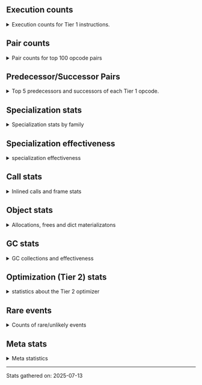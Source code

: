 ## Execution counts

<details>
<summary> Execution counts for Tier 1 instructions. </summary>


The "miss ratio" column shows the percentage of times the instruction
executed that it deoptimized. When this happens, the base unspecialized
instruction is not counted.

<table>
<thead>
<tr>
<th align="left">Name</th>
<th align="right">Base Count</th>
<th align="right">Head Count</th>
<th align="right">Change</th>
</tr>
</thead>
<tbody>
<tr>
<td align="left">JUMP_BACKWARD_NO_JIT</td>
<td align="right">5,865,290,284</td>
<td align="right">6,782,341</td>
<td align="right">-99.9%</td>
</tr>
<tr>
<td align="left">STORE_SLICE</td>
<td align="right">112,724,874</td>
<td align="right">1,232,454</td>
<td align="right">-98.9%</td>
</tr>
<tr>
<td align="left">BINARY_OP_SUBSCR_LIST_SLICE</td>
<td align="right">441,384,653</td>
<td align="right">13,359,844</td>
<td align="right">-97.0%</td>
</tr>
<tr>
<td align="left">UNPACK_SEQUENCE_LIST</td>
<td align="right">62,357,839</td>
<td align="right">2,270,991</td>
<td align="right">-96.4%</td>
</tr>
<tr>
<td align="left">GET_ANEXT</td>
<td align="right">100,136,760</td>
<td align="right">6,000,000</td>
<td align="right">-94.0%</td>
</tr>
<tr>
<td align="left">FOR_ITER</td>
<td align="right">1,505,447,733</td>
<td align="right">214,677,448</td>
<td align="right">-85.7%</td>
</tr>
<tr>
<td align="left">STORE_SUBSCR</td>
<td align="right">691,583,324</td>
<td align="right">103,565,545</td>
<td align="right">-85.0%</td>
</tr>
<tr>
<td align="left">CONTAINS_OP_SET</td>
<td align="right">1,753,875,536</td>
<td align="right">272,631,273</td>
<td align="right">-84.5%</td>
</tr>
<tr>
<td align="left">STORE_SUBSCR_LIST_INT</td>
<td align="right">569,317,851</td>
<td align="right">97,095,353</td>
<td align="right">-82.9%</td>
</tr>
<tr>
<td align="left">CALL_LIST_APPEND</td>
<td align="right">1,220,193,573</td>
<td align="right">210,644,700</td>
<td align="right">-82.7%</td>
</tr>
<tr>
<td align="left">BINARY_OP_SUBSCR_LIST_INT</td>
<td align="right">2,714,118,481</td>
<td align="right">469,574,467</td>
<td align="right">-82.7%</td>
</tr>
<tr>
<td align="left">SWAP</td>
<td align="right">2,123,312,040</td>
<td align="right">403,337,960</td>
<td align="right">-81.0%</td>
</tr>
<tr>
<td align="left">BINARY_OP_SUBTRACT_FLOAT</td>
<td align="right">353,326,715</td>
<td align="right">76,416,367</td>
<td align="right">-78.4%</td>
</tr>
<tr>
<td align="left">BINARY_OP_SUBSCR_STR_INT</td>
<td align="right">1,256,721,687</td>
<td align="right">279,455,973</td>
<td align="right">-77.8%</td>
</tr>
<tr>
<td align="left">COMPARE_OP</td>
<td align="right">528,751,149</td>
<td align="right">122,583,227</td>
<td align="right">-76.8%</td>
</tr>
<tr>
<td align="left">CALL_METHOD_DESCRIPTOR_FAST_WITH_KEYWORDS</td>
<td align="right">158,452,009</td>
<td align="right">37,396,753</td>
<td align="right">-76.4%</td>
</tr>
<tr>
<td align="left">BINARY_OP_ADD_INT</td>
<td align="right">3,723,984,128</td>
<td align="right">903,794,839</td>
<td align="right">-75.7%</td>
</tr>
<tr>
<td align="left">CALL_LEN</td>
<td align="right">1,545,805,436</td>
<td align="right">385,951,206</td>
<td align="right">-75.0%</td>
</tr>
<tr>
<td align="left">COMPARE_OP_STR</td>
<td align="right">1,831,599,027</td>
<td align="right">481,563,902</td>
<td align="right">-73.7%</td>
</tr>
<tr>
<td align="left">COPY</td>
<td align="right">2,458,368,468</td>
<td align="right">669,665,021</td>
<td align="right">-72.8%</td>
</tr>
<tr>
<td align="left">LOAD_FAST_LOAD_FAST</td>
<td align="right">942,782,215</td>
<td align="right">258,414,093</td>
<td align="right">-72.6%</td>
</tr>
<tr>
<td align="left">FOR_ITER_RANGE</td>
<td align="right">678,193,389</td>
<td align="right">186,289,481</td>
<td align="right">-72.5%</td>
</tr>
<tr>
<td align="left">BINARY_OP_ADD_FLOAT</td>
<td align="right">510,992,075</td>
<td align="right">146,023,177</td>
<td align="right">-71.4%</td>
</tr>
<tr>
<td align="left">BUILD_LIST</td>
<td align="right">684,887,901</td>
<td align="right">197,613,173</td>
<td align="right">-71.1%</td>
</tr>
<tr>
<td align="left">STORE_FAST_LOAD_FAST</td>
<td align="right">199,310,971</td>
<td align="right">59,069,217</td>
<td align="right">-70.4%</td>
</tr>
<tr>
<td align="left">CALL_TYPE_1</td>
<td align="right">375,081,102</td>
<td align="right">111,456,045</td>
<td align="right">-70.3%</td>
</tr>
<tr>
<td align="left">FOR_ITER_TUPLE</td>
<td align="right">540,273,115</td>
<td align="right">172,325,614</td>
<td align="right">-68.1%</td>
</tr>
<tr>
<td align="left">UNARY_NOT</td>
<td align="right">57,164,879</td>
<td align="right">18,639,632</td>
<td align="right">-67.4%</td>
</tr>
<tr>
<td align="left">LOAD_SMALL_INT</td>
<td align="right">7,782,544,105</td>
<td align="right">2,544,343,242</td>
<td align="right">-67.3%</td>
</tr>
<tr>
<td align="left">FOR_ITER_LIST</td>
<td align="right">2,157,256,116</td>
<td align="right">721,000,446</td>
<td align="right">-66.6%</td>
</tr>
<tr>
<td align="left">LOAD_FAST</td>
<td align="right">3,504,727,861</td>
<td align="right">1,174,703,103</td>
<td align="right">-66.5%</td>
</tr>
<tr>
<td align="left">CALL_BUILTIN_FAST</td>
<td align="right">1,129,481,385</td>
<td align="right">379,226,124</td>
<td align="right">-66.4%</td>
</tr>
<tr>
<td align="left">BUILD_SLICE</td>
<td align="right">158,352,273</td>
<td align="right">55,173,450</td>
<td align="right">-65.2%</td>
</tr>
<tr>
<td align="left">NOT_TAKEN</td>
<td align="right">94,136,760</td>
<td align="right">154,923,361</td>
<td align="right">64.6%</td>
</tr>
<tr>
<td align="left">BINARY_SLICE</td>
<td align="right">543,088,951</td>
<td align="right">199,228,538</td>
<td align="right">-63.3%</td>
</tr>
<tr>
<td align="left">LIST_EXTEND</td>
<td align="right">112,878,660</td>
<td align="right">42,462,349</td>
<td align="right">-62.4%</td>
</tr>
<tr>
<td align="left">NOP</td>
<td align="right">2,674,647,467</td>
<td align="right">1,007,747,450</td>
<td align="right">-62.3%</td>
</tr>
<tr>
<td align="left">BINARY_OP_SUBTRACT_INT</td>
<td align="right">1,937,038,191</td>
<td align="right">744,879,761</td>
<td align="right">-61.5%</td>
</tr>
<tr>
<td align="left">STORE_SUBSCR_DICT</td>
<td align="right">381,096,473</td>
<td align="right">149,726,456</td>
<td align="right">-60.7%</td>
</tr>
<tr>
<td align="left">LOAD_FAST_BORROW_LOAD_FAST_BORROW</td>
<td align="right">10,611,601,161</td>
<td align="right">4,178,650,998</td>
<td align="right">-60.6%</td>
</tr>
<tr>
<td align="left">MAP_ADD</td>
<td align="right">67,374,396</td>
<td align="right">26,549,528</td>
<td align="right">-60.6%</td>
</tr>
<tr>
<td align="left">BINARY_OP_SUBSCR_DICT</td>
<td align="right">1,153,536,302</td>
<td align="right">455,068,026</td>
<td align="right">-60.6%</td>
</tr>
<tr>
<td align="left">CONTAINS_OP_DICT</td>
<td align="right">440,902,328</td>
<td align="right">175,836,742</td>
<td align="right">-60.1%</td>
</tr>
<tr>
<td align="left">LIST_APPEND</td>
<td align="right">263,839,451</td>
<td align="right">105,505,548</td>
<td align="right">-60.0%</td>
</tr>
<tr>
<td align="left">LOAD_ATTR_CLASS_WITH_METACLASS_CHECK</td>
<td align="right">22,610,651</td>
<td align="right">9,211,734</td>
<td align="right">-59.3%</td>
</tr>
<tr>
<td align="left">LOAD_ATTR_METHOD_NO_DICT</td>
<td align="right">2,737,905,267</td>
<td align="right">1,129,061,771</td>
<td align="right">-58.8%</td>
</tr>
<tr>
<td align="left">EXTENDED_ARG</td>
<td align="right">751,919,257</td>
<td align="right">311,077,255</td>
<td align="right">-58.6%</td>
</tr>
<tr>
<td align="left">STORE_FAST</td>
<td align="right">14,488,508,457</td>
<td align="right">6,021,652,989</td>
<td align="right">-58.4%</td>
</tr>
<tr>
<td align="left">LOAD_ATTR_CLASS</td>
<td align="right">539,548,642</td>
<td align="right">226,155,645</td>
<td align="right">-58.1%</td>
</tr>
<tr>
<td align="left">COMPARE_OP_INT</td>
<td align="right">3,293,443,751</td>
<td align="right">1,385,645,085</td>
<td align="right">-57.9%</td>
</tr>
<tr>
<td align="left">STORE_GLOBAL</td>
<td align="right">6,156,329</td>
<td align="right">2,600,969</td>
<td align="right">-57.8%</td>
</tr>
<tr>
<td align="left">CALL_BUILTIN_O</td>
<td align="right">888,655,604</td>
<td align="right">381,201,816</td>
<td align="right">-57.1%</td>
</tr>
<tr>
<td align="left">BINARY_OP_MULTIPLY_FLOAT</td>
<td align="right">1,079,502,741</td>
<td align="right">468,512,477</td>
<td align="right">-56.6%</td>
</tr>
<tr>
<td align="left">POP_JUMP_IF_FALSE</td>
<td align="right">12,141,427,471</td>
<td align="right">5,318,683,375</td>
<td align="right">-56.2%</td>
</tr>
<tr>
<td align="left">LOAD_GLOBAL_BUILTIN</td>
<td align="right">6,842,524,224</td>
<td align="right">3,080,312,289</td>
<td align="right">-55.0%</td>
</tr>
<tr>
<td align="left">BINARY_OP_INPLACE_ADD_UNICODE</td>
<td align="right">7,879,440</td>
<td align="right">3,593,514</td>
<td align="right">-54.4%</td>
</tr>
<tr>
<td align="left">LOAD_ATTR_METHOD_LAZY_DICT</td>
<td align="right">93,694,036</td>
<td align="right">44,743,813</td>
<td align="right">-52.2%</td>
</tr>
<tr>
<td align="left">STORE_FAST_STORE_FAST</td>
<td align="right">831,876,317</td>
<td align="right">398,625,516</td>
<td align="right">-52.1%</td>
</tr>
<tr>
<td align="left">BINARY_OP</td>
<td align="right">2,416,066,927</td>
<td align="right">1,166,088,286</td>
<td align="right">-51.7%</td>
</tr>
<tr>
<td align="left">TO_BOOL_INT</td>
<td align="right">321,870,716</td>
<td align="right">156,187,033</td>
<td align="right">-51.5%</td>
</tr>
<tr>
<td align="left">TO_BOOL_LIST</td>
<td align="right">92,047,363</td>
<td align="right">45,328,385</td>
<td align="right">-50.8%</td>
</tr>
<tr>
<td align="left">UNPACK_SEQUENCE_TUPLE</td>
<td align="right">403,666,081</td>
<td align="right">203,561,244</td>
<td align="right">-49.6%</td>
</tr>
<tr>
<td align="left">GET_ITER</td>
<td align="right">1,093,196,590</td>
<td align="right">555,354,358</td>
<td align="right">-49.2%</td>
</tr>
<tr>
<td align="left">LOAD_CONST</td>
<td align="right">9,292,252,329</td>
<td align="right">4,783,481,545</td>
<td align="right">-48.5%</td>
</tr>
<tr>
<td align="left">SET_FUNCTION_ATTRIBUTE</td>
<td align="right">99,846,008</td>
<td align="right">51,449,674</td>
<td align="right">-48.5%</td>
</tr>
<tr>
<td align="left">CALL_METHOD_DESCRIPTOR_NOARGS</td>
<td align="right">330,547,578</td>
<td align="right">173,406,963</td>
<td align="right">-47.5%</td>
</tr>
<tr>
<td align="left">BINARY_OP_MULTIPLY_INT</td>
<td align="right">303,471,870</td>
<td align="right">161,458,270</td>
<td align="right">-46.8%</td>
</tr>
<tr>
<td align="left">POP_JUMP_IF_TRUE</td>
<td align="right">2,621,031,190</td>
<td align="right">1,397,397,136</td>
<td align="right">-46.7%</td>
</tr>
<tr>
<td align="left">CALL_BOUND_METHOD_GENERAL</td>
<td align="right">13,158,809</td>
<td align="right">7,148,338</td>
<td align="right">-45.7%</td>
</tr>
<tr>
<td align="left">TO_BOOL_STR</td>
<td align="right">89,810,539</td>
<td align="right">49,688,965</td>
<td align="right">-44.7%</td>
</tr>
<tr>
<td align="left">LOAD_FAST_BORROW</td>
<td align="right">39,572,678,675</td>
<td align="right">21,902,325,444</td>
<td align="right">-44.7%</td>
</tr>
<tr>
<td align="left">CALL_NON_PY_GENERAL</td>
<td align="right">975,101,954</td>
<td align="right">550,297,153</td>
<td align="right">-43.6%</td>
</tr>
<tr>
<td align="left">BUILD_TUPLE</td>
<td align="right">1,232,183,250</td>
<td align="right">697,404,499</td>
<td align="right">-43.4%</td>
</tr>
<tr>
<td align="left">IS_OP</td>
<td align="right">594,020,788</td>
<td align="right">339,334,184</td>
<td align="right">-42.9%</td>
</tr>
<tr>
<td align="left">MAKE_FUNCTION</td>
<td align="right">117,814,436</td>
<td align="right">67,835,312</td>
<td align="right">-42.4%</td>
</tr>
<tr>
<td align="left">LOAD_ATTR_METHOD_WITH_VALUES</td>
<td align="right">2,870,502,570</td>
<td align="right">1,660,509,204</td>
<td align="right">-42.2%</td>
</tr>
<tr>
<td align="left">CALL_BUILTIN_FAST_WITH_KEYWORDS</td>
<td align="right">148,285,828</td>
<td align="right">85,981,576</td>
<td align="right">-42.0%</td>
</tr>
<tr>
<td align="left">COMPARE_OP_FLOAT</td>
<td align="right">195,700,515</td>
<td align="right">114,764,832</td>
<td align="right">-41.4%</td>
</tr>
<tr>
<td align="left">POP_ITER</td>
<td align="right">1,053,839,616</td>
<td align="right">618,660,675</td>
<td align="right">-41.3%</td>
</tr>
<tr>
<td align="left">TO_BOOL_ALWAYS_TRUE</td>
<td align="right">219,397,637</td>
<td align="right">129,531,973</td>
<td align="right">-41.0%</td>
</tr>
<tr>
<td align="left">BINARY_OP_EXTEND</td>
<td align="right">297,151,762</td>
<td align="right">176,800,253</td>
<td align="right">-40.5%</td>
</tr>
<tr>
<td align="left">PUSH_NULL</td>
<td align="right">1,667,253,908</td>
<td align="right">1,005,357,475</td>
<td align="right">-39.7%</td>
</tr>
<tr>
<td align="left">UNPACK_SEQUENCE_TWO_TUPLE</td>
<td align="right">806,746,670</td>
<td align="right">490,640,416</td>
<td align="right">-39.2%</td>
</tr>
<tr>
<td align="left">CONTAINS_OP</td>
<td align="right">230,299,197</td>
<td align="right">140,676,757</td>
<td align="right">-38.9%</td>
</tr>
<tr>
<td align="left">LOAD_DEREF</td>
<td align="right">1,369,669,750</td>
<td align="right">842,464,626</td>
<td align="right">-38.5%</td>
</tr>
<tr>
<td align="left">CALL_PY_EXACT_ARGS</td>
<td align="right">3,769,070,477</td>
<td align="right">2,366,520,494</td>
<td align="right">-37.2%</td>
</tr>
<tr>
<td align="left">TO_BOOL_BOOL</td>
<td align="right">4,861,987,501</td>
<td align="right">3,098,083,857</td>
<td align="right">-36.3%</td>
</tr>
<tr>
<td align="left">CALL_METHOD_DESCRIPTOR_FAST</td>
<td align="right">440,424,881</td>
<td align="right">284,653,678</td>
<td align="right">-35.4%</td>
</tr>
<tr>
<td align="left">CONVERT_VALUE</td>
<td align="right">116,432,417</td>
<td align="right">75,260,205</td>
<td align="right">-35.4%</td>
</tr>
<tr>
<td align="left">FORMAT_SIMPLE</td>
<td align="right">123,911,725</td>
<td align="right">81,942,609</td>
<td align="right">-33.9%</td>
</tr>
<tr>
<td align="left">BUILD_STRING</td>
<td align="right">62,994,451</td>
<td align="right">41,704,231</td>
<td align="right">-33.8%</td>
</tr>
<tr>
<td align="left">CALL_KW_NON_PY</td>
<td align="right">61,319,876</td>
<td align="right">40,796,667</td>
<td align="right">-33.5%</td>
</tr>
<tr>
<td align="left">LOAD_ATTR_INSTANCE_VALUE</td>
<td align="right">5,843,150,450</td>
<td align="right">3,895,157,283</td>
<td align="right">-33.3%</td>
</tr>
<tr>
<td align="left">LOAD_ATTR</td>
<td align="right">851,208,287</td>
<td align="right">569,318,138</td>
<td align="right">-33.1%</td>
</tr>
<tr>
<td align="left">CALL_STR_1</td>
<td align="right">144,891,111</td>
<td align="right">97,156,060</td>
<td align="right">-32.9%</td>
</tr>
<tr>
<td align="left">CALL_INTRINSIC_1</td>
<td align="right">214,351,148</td>
<td align="right">143,958,819</td>
<td align="right">-32.8%</td>
</tr>
<tr>
<td align="left">LOAD_ATTR_NONDESCRIPTOR_WITH_VALUES</td>
<td align="right">251,068,663</td>
<td align="right">172,298,762</td>
<td align="right">-31.4%</td>
</tr>
<tr>
<td align="left">LOAD_FAST_AND_CLEAR</td>
<td align="right">66,660,073</td>
<td align="right">46,306,328</td>
<td align="right">-30.5%</td>
</tr>
<tr>
<td align="left">TO_BOOL_NONE</td>
<td align="right">509,895,927</td>
<td align="right">356,595,052</td>
<td align="right">-30.1%</td>
</tr>
<tr>
<td align="left">JUMP_FORWARD</td>
<td align="right">437,760,792</td>
<td align="right">312,725,368</td>
<td align="right">-28.6%</td>
</tr>
<tr>
<td align="left">CALL_BOUND_METHOD_EXACT_ARGS</td>
<td align="right">189,121,440</td>
<td align="right">136,167,486</td>
<td align="right">-28.0%</td>
</tr>
<tr>
<td align="left">TO_BOOL</td>
<td align="right">446,351,990</td>
<td align="right">324,466,600</td>
<td align="right">-27.3%</td>
</tr>
<tr>
<td align="left">POP_JUMP_IF_NONE</td>
<td align="right">350,534,808</td>
<td align="right">262,820,076</td>
<td align="right">-25.0%</td>
</tr>
<tr>
<td align="left">LOAD_GLOBAL_MODULE</td>
<td align="right">4,135,593,944</td>
<td align="right">3,167,217,338</td>
<td align="right">-23.4%</td>
</tr>
<tr>
<td align="left">UNPACK_SEQUENCE</td>
<td align="right">1,579,459</td>
<td align="right">1,214,931</td>
<td align="right">-23.1%</td>
</tr>
<tr>
<td align="left">CALL_METHOD_DESCRIPTOR_O</td>
<td align="right">368,273,894</td>
<td align="right">291,904,401</td>
<td align="right">-20.7%</td>
</tr>
<tr>
<td align="left">RESUME_CHECK</td>
<td align="right">7,480,479,393</td>
<td align="right">5,978,862,704</td>
<td align="right">-20.1%</td>
</tr>
<tr>
<td align="left">CALL_PY_GENERAL</td>
<td align="right">441,115,279</td>
<td align="right">355,331,680</td>
<td align="right">-19.4%</td>
</tr>
<tr>
<td align="left">POP_TOP</td>
<td align="right">3,656,062,609</td>
<td align="right">2,960,962,705</td>
<td align="right">-19.0%</td>
</tr>
<tr>
<td align="left">CALL_BUILTIN_CLASS</td>
<td align="right">353,963,576</td>
<td align="right">288,362,492</td>
<td align="right">-18.5%</td>
</tr>
<tr>
<td align="left">LOAD_ATTR_SLOT</td>
<td align="right">3,454,135,070</td>
<td align="right">2,845,404,574</td>
<td align="right">-17.6%</td>
</tr>
<tr>
<td align="left">COPY_FREE_VARS</td>
<td align="right">344,764,768</td>
<td align="right">284,755,696</td>
<td align="right">-17.4%</td>
</tr>
<tr>
<td align="left">POP_JUMP_IF_NOT_NONE</td>
<td align="right">612,546,066</td>
<td align="right">508,201,005</td>
<td align="right">-17.0%</td>
</tr>
<tr>
<td align="left">CALL_ISINSTANCE</td>
<td align="right">1,175,392,946</td>
<td align="right">979,734,652</td>
<td align="right">-16.6%</td>
</tr>
<tr>
<td align="left">STORE_ATTR_INSTANCE_VALUE</td>
<td align="right">1,114,961,258</td>
<td align="right">942,351,700</td>
<td align="right">-15.5%</td>
</tr>
<tr>
<td align="left">LOAD_SPECIAL</td>
<td align="right">17,299,586</td>
<td align="right">14,624,910</td>
<td align="right">-15.5%</td>
</tr>
<tr>
<td align="left">BINARY_OP_SUBSCR_TUPLE_INT</td>
<td align="right">291,589,640</td>
<td align="right">247,722,616</td>
<td align="right">-15.0%</td>
</tr>
<tr>
<td align="left">LOAD_ATTR_MODULE</td>
<td align="right">589,124,126</td>
<td align="right">506,029,571</td>
<td align="right">-14.1%</td>
</tr>
<tr>
<td align="left">RETURN_VALUE</td>
<td align="right">6,641,724,384</td>
<td align="right">5,719,766,853</td>
<td align="right">-13.9%</td>
</tr>
<tr>
<td align="left">CALL_KW_PY</td>
<td align="right">116,347,081</td>
<td align="right">101,074,140</td>
<td align="right">-13.1%</td>
</tr>
<tr>
<td align="left">LOAD_ATTR_NONDESCRIPTOR_NO_DICT</td>
<td align="right">80,501,462</td>
<td align="right">69,964,442</td>
<td align="right">-13.1%</td>
</tr>
<tr>
<td align="left">BINARY_OP_ADD_UNICODE</td>
<td align="right">125,503,470</td>
<td align="right">109,898,349</td>
<td align="right">-12.4%</td>
</tr>
<tr>
<td align="left">RETURN_GENERATOR</td>
<td align="right">417,069,497</td>
<td align="right">367,563,959</td>
<td align="right">-11.9%</td>
</tr>
<tr>
<td align="left">STORE_ATTR</td>
<td align="right">64,702,460</td>
<td align="right">58,740,144</td>
<td align="right">-9.2%</td>
</tr>
<tr>
<td align="left">DICT_MERGE</td>
<td align="right">78,137,493</td>
<td align="right">71,299,417</td>
<td align="right">-8.8%</td>
</tr>
<tr>
<td align="left">LOAD_SUPER_ATTR_METHOD</td>
<td align="right">63,661,393</td>
<td align="right">58,148,262</td>
<td align="right">-8.7%</td>
</tr>
<tr>
<td align="left">RERAISE</td>
<td align="right">3,758,776</td>
<td align="right">3,446,516</td>
<td align="right">-8.3%</td>
</tr>
<tr>
<td align="left">STORE_ATTR_SLOT</td>
<td align="right">1,600,029,689</td>
<td align="right">1,468,954,583</td>
<td align="right">-8.2%</td>
</tr>
<tr>
<td align="left">BUILD_MAP</td>
<td align="right">152,374,025</td>
<td align="right">142,206,505</td>
<td align="right">-6.7%</td>
</tr>
<tr>
<td align="left">RAISE_VARARGS</td>
<td align="right">6,160,178</td>
<td align="right">5,794,148</td>
<td align="right">-5.9%</td>
</tr>
<tr>
<td align="left">UNARY_INVERT</td>
<td align="right">10,291,678</td>
<td align="right">9,686,362</td>
<td align="right">-5.9%</td>
</tr>
<tr>
<td align="left">STORE_DEREF</td>
<td align="right">74,097,285</td>
<td align="right">70,446,660</td>
<td align="right">-4.9%</td>
</tr>
<tr>
<td align="left">CHECK_EXC_MATCH</td>
<td align="right">20,799,950</td>
<td align="right">19,831,440</td>
<td align="right">-4.7%</td>
</tr>
<tr>
<td align="left">POP_EXCEPT</td>
<td align="right">21,142,196</td>
<td align="right">20,173,686</td>
<td align="right">-4.6%</td>
</tr>
<tr>
<td align="left">PUSH_EXC_INFO</td>
<td align="right">21,142,197</td>
<td align="right">20,173,687</td>
<td align="right">-4.6%</td>
</tr>
<tr>
<td align="left">IMPORT_NAME</td>
<td align="right">11,575,514</td>
<td align="right">11,157,755</td>
<td align="right">-3.6%</td>
</tr>
<tr>
<td align="left">IMPORT_FROM</td>
<td align="right">14,182,382</td>
<td align="right">13,675,967</td>
<td align="right">-3.6%</td>
</tr>
<tr>
<td align="left">LOAD_ATTR_WITH_HINT</td>
<td align="right">74,138,522</td>
<td align="right">71,539,702</td>
<td align="right">-3.5%</td>
</tr>
<tr>
<td align="left">UNARY_NEGATIVE</td>
<td align="right">140,539,805</td>
<td align="right">136,830,973</td>
<td align="right">-2.6%</td>
</tr>
<tr>
<td align="left">CALL_KW_BOUND_METHOD</td>
<td align="right">1,713,092</td>
<td align="right">1,683,972</td>
<td align="right">-1.7%</td>
</tr>
<tr>
<td align="left">LOAD_SUPER_ATTR_ATTR</td>
<td align="right">4,526,868</td>
<td align="right">4,460,421</td>
<td align="right">-1.5%</td>
</tr>
<tr>
<td align="left">MAKE_CELL</td>
<td align="right">65,680,429</td>
<td align="right">64,758,972</td>
<td align="right">-1.4%</td>
</tr>
<tr>
<td align="left">LOAD_ATTR_PROPERTY</td>
<td align="right">70,920,316</td>
<td align="right">70,259,587</td>
<td align="right">-0.9%</td>
</tr>
<tr>
<td align="left">FOR_ITER_GEN</td>
<td align="right">345,348,217</td>
<td align="right">343,320,400</td>
<td align="right">-0.6%</td>
</tr>
<tr>
<td align="left">INTERPRETER_EXIT</td>
<td align="right">1,894,123,552</td>
<td align="right">1,883,633,357</td>
<td align="right">-0.6%</td>
</tr>
<tr>
<td align="left">CALL_TUPLE_1</td>
<td align="right">6,250,377</td>
<td align="right">6,223,554</td>
<td align="right">-0.4%</td>
</tr>
<tr>
<td align="left">CALL_FUNCTION_EX</td>
<td align="right">220,000,526</td>
<td align="right">219,062,359</td>
<td align="right">-0.4%</td>
</tr>
<tr>
<td align="left">CLEANUP_THROW</td>
<td align="right">91,596</td>
<td align="right">91,336</td>
<td align="right">-0.3%</td>
</tr>
<tr>
<td align="left">CALL_KW</td>
<td align="right">11,732</td>
<td align="right">11,763</td>
<td align="right">0.3%</td>
</tr>
<tr>
<td align="left">DELETE_ATTR</td>
<td align="right">324,888</td>
<td align="right">324,111</td>
<td align="right">-0.2%</td>
</tr>
<tr>
<td align="left">BINARY_OP_SUBSCR_GETITEM</td>
<td align="right">163,021,811</td>
<td align="right">162,655,739</td>
<td align="right">-0.2%</td>
</tr>
<tr>
<td align="left">YIELD_VALUE</td>
<td align="right">1,150,853,633</td>
<td align="right">1,148,822,616</td>
<td align="right">-0.2%</td>
</tr>
<tr>
<td align="left">LOAD_FAST_CHECK</td>
<td align="right">3,935,130</td>
<td align="right">3,930,619</td>
<td align="right">-0.1%</td>
</tr>
<tr>
<td align="left">LOAD_COMMON_CONSTANT</td>
<td align="right">28,494,119</td>
<td align="right">28,466,013</td>
<td align="right">-0.1%</td>
</tr>
<tr>
<td align="left">JUMP_BACKWARD</td>
<td align="right">6,503</td>
<td align="right">6,497</td>
<td align="right">-0.1%</td>
</tr>
<tr>
<td align="left">LOAD_SUPER_ATTR</td>
<td align="right">2,371</td>
<td align="right">2,369</td>
<td align="right">-0.1%</td>
</tr>
<tr>
<td align="left">JUMP_BACKWARD_NO_INTERRUPT</td>
<td align="right">419,759,873</td>
<td align="right">419,528,389</td>
<td align="right">-0.1%</td>
</tr>
<tr>
<td align="left">CALL</td>
<td align="right">223,666</td>
<td align="right">223,787</td>
<td align="right">0.1%</td>
</tr>
<tr>
<td align="left">RESUME</td>
<td align="right">31,016</td>
<td align="right">31,000</td>
<td align="right">-0.1%</td>
</tr>
<tr>
<td align="left">DELETE_SUBSCR</td>
<td align="right">131,427,680</td>
<td align="right">131,373,393</td>
<td align="right">-0.0%</td>
</tr>
<tr>
<td align="left">BUILD_SET</td>
<td align="right">437,244</td>
<td align="right">437,407</td>
<td align="right">0.0%</td>
</tr>
<tr>
<td align="left">EXIT_INIT_CHECK</td>
<td align="right">324,285,298</td>
<td align="right">324,189,897</td>
<td align="right">-0.0%</td>
</tr>
<tr>
<td align="left">CALL_ALLOC_AND_ENTER_INIT</td>
<td align="right">326,338,186</td>
<td align="right">326,242,785</td>
<td align="right">-0.0%</td>
</tr>
<tr>
<td align="left">GET_YIELD_FROM_ITER</td>
<td align="right">35,435,783</td>
<td align="right">35,428,137</td>
<td align="right">-0.0%</td>
</tr>
<tr>
<td align="left">SEND</td>
<td align="right">128,440,667</td>
<td align="right">128,425,585</td>
<td align="right">-0.0%</td>
</tr>
<tr>
<td align="left">END_FOR</td>
<td align="right">114,996,130</td>
<td align="right">114,987,232</td>
<td align="right">-0.0%</td>
</tr>
<tr>
<td align="left">END_SEND</td>
<td align="right">302,140,427</td>
<td align="right">302,133,017</td>
<td align="right">-0.0%</td>
</tr>
<tr>
<td align="left">LOAD_GLOBAL</td>
<td align="right">14,737,868</td>
<td align="right">14,737,963</td>
<td align="right">0.0%</td>
</tr>
<tr>
<td align="left">SEND_GEN</td>
<td align="right">593,230,351</td>
<td align="right">593,230,375</td>
<td align="right">0.0%</td>
</tr>
<tr>
<td align="left">GET_AWAITABLE</td>
<td align="right">172,683,388</td>
<td align="right">172,683,388</td>
<td align="right">0.0%</td>
</tr>
<tr>
<td align="left">INSTRUMENTED_LINE</td>
<td align="right">58,270,440</td>
<td align="right">58,270,440</td>
<td align="right">0.0%</td>
</tr>
<tr>
<td align="left">DELETE_FAST</td>
<td align="right">41,963,282</td>
<td align="right">41,963,282</td>
<td align="right">0.0%</td>
</tr>
<tr>
<td align="left">INSTRUMENTED_RESUME</td>
<td align="right">29,134,740</td>
<td align="right">29,134,740</td>
<td align="right">0.0%</td>
</tr>
<tr>
<td align="left">INSTRUMENTED_RETURN_VALUE</td>
<td align="right">29,134,440</td>
<td align="right">29,134,440</td>
<td align="right">0.0%</td>
</tr>
<tr>
<td align="left">LOAD_NAME</td>
<td align="right">9,738,715</td>
<td align="right">9,738,715</td>
<td align="right">0.0%</td>
</tr>
<tr>
<td align="left">STORE_ATTR_WITH_HINT</td>
<td align="right">8,975,993</td>
<td align="right">8,975,993</td>
<td align="right">0.0%</td>
</tr>
<tr>
<td align="left">GET_AITER</td>
<td align="right">6,000,000</td>
<td align="right">6,000,000</td>
<td align="right">0.0%</td>
</tr>
<tr>
<td align="left">END_ASYNC_FOR</td>
<td align="right">6,000,000</td>
<td align="right">6,000,000</td>
<td align="right">0.0%</td>
</tr>
<tr>
<td align="left">UNPACK_EX</td>
<td align="right">235,809</td>
<td align="right">235,809</td>
<td align="right">0.0%</td>
</tr>
<tr>
<td align="left">SET_ADD</td>
<td align="right">73,592</td>
<td align="right">73,592</td>
<td align="right">0.0%</td>
</tr>
<tr>
<td align="left">SET_UPDATE</td>
<td align="right">68,063</td>
<td align="right">68,063</td>
<td align="right">0.0%</td>
</tr>
<tr>
<td align="left">LOAD_ATTR_GETATTRIBUTE_OVERRIDDEN</td>
<td align="right">49,580</td>
<td align="right">49,580</td>
<td align="right">0.0%</td>
</tr>
<tr>
<td align="left">STORE_NAME</td>
<td align="right">47,857</td>
<td align="right">47,857</td>
<td align="right">0.0%</td>
</tr>
<tr>
<td align="left">DICT_UPDATE</td>
<td align="right">14,747</td>
<td align="right">14,747</td>
<td align="right">0.0%</td>
</tr>
<tr>
<td align="left">WITH_EXCEPT_START</td>
<td align="right">9,180</td>
<td align="right">9,180</td>
<td align="right">0.0%</td>
</tr>
<tr>
<td align="left">LOAD_BUILD_CLASS</td>
<td align="right">3,372</td>
<td align="right">3,372</td>
<td align="right">0.0%</td>
</tr>
<tr>
<td align="left">LOAD_LOCALS</td>
<td align="right">3,349</td>
<td align="right">3,349</td>
<td align="right">0.0%</td>
</tr>
<tr>
<td align="left">FORMAT_WITH_SPEC</td>
<td align="right">2,740</td>
<td align="right">2,740</td>
<td align="right">0.0%</td>
</tr>
<tr>
<td align="left">LOAD_FROM_DICT_OR_DEREF</td>
<td align="right">1,460</td>
<td align="right">1,460</td>
<td align="right">0.0%</td>
</tr>
<tr>
<td align="left">INSTRUMENTED_JUMP_BACKWARD</td>
<td align="right">120</td>
<td align="right">120</td>
<td align="right">0.0%</td>
</tr>
<tr>
<td align="left">SETUP_ANNOTATIONS</td>
<td align="right">117</td>
<td align="right">117</td>
<td align="right">0.0%</td>
</tr>
<tr>
<td align="left">DELETE_NAME</td>
<td align="right">15</td>
<td align="right">15</td>
<td align="right">0.0%</td>
</tr>
<tr>
<td align="left">JUMP_BACKWARD_JIT</td>
<td align="right"></td>
<td align="right">1,113,687,065</td>
<td align="right"></td>
</tr>
<tr>
<td align="left">ENTER_EXECUTOR</td>
<td align="right"></td>
<td align="right">875,485,764</td>
<td align="right"></td>
</tr>
</tbody>
</table>


</details>

## Pair counts

<details>
<summary> Pair counts for top 100 opcode pairs </summary>


Pairs of specialized operations that deoptimize and are then followed by
the corresponding unspecialized instruction are not counted as pairs.

Not included in comparative output.


</details>

## Predecessor/Successor Pairs

<details>
<summary> Top 5 predecessors and successors of each Tier 1 opcode. </summary>


This does not include the unspecialized instructions that occur after a
specialized instruction deoptimizes.

Not included in comparative output.


</details>

## Specialization stats

<details>
<summary> Specialization stats by family </summary>

### BINARY_OP

<details>
<summary> specialization stats for BINARY_OP family </summary>

<table>
<thead>
<tr>
<th align="left">Kind</th>
<th align="right">Base Count</th>
<th align="right">Base Ratio</th>
<th align="right">Head Count</th>
<th align="right">Head Ratio</th>
<th align="right">Change</th>
</tr>
</thead>
<tbody>
<tr>
<td align="left">
hit
<details>
<summary>ⓘ</summary>

Specialized instructions that complete.
</details>
</td>
<td align="right">16,995,514,659</td>
<td align="right">87.2%</td>
<td align="right">4,818,633,234</td>
<td align="right">79.7%</td>
<td align="right">-71.6%</td>
</tr>
<tr>
<td align="left">
deferred
<details>
<summary>ⓘ</summary>

Lists the number of "deferred" (i.e. not specialized) instructions executed.
</details>
</td>
<td align="right">2,415,120,426</td>
<td align="right">12.4%</td>
<td align="right">1,165,587,611</td>
<td align="right">19.3%</td>
<td align="right">-51.7%</td>
</tr>
<tr>
<td align="left">
miss
<details>
<summary>ⓘ</summary>

Specialized instructions that deopt.
</details>
</td>
<td align="right">72,187,503</td>
<td align="right">0.4%</td>
<td align="right">64,610,500</td>
<td align="right">1.1%</td>
<td align="right">-10.5%</td>
</tr>
</tbody>
</table>

<table>
<thead>
<tr>
<th align="left">Success</th>
<th align="right">Base Count</th>
<th align="right">Base Ratio</th>
<th align="right">Head Count</th>
<th align="right">Head Ratio</th>
<th align="right">Change</th>
</tr>
</thead>
<tbody>
<tr>
<td align="left">Failure</td>
<td align="right">929,818</td>
<td align="right">40.3%</td>
<td align="right">484,023</td>
<td align="right">28.1%</td>
<td align="right">-47.9%</td>
</tr>
<tr>
<td align="left">Success</td>
<td align="right">1,378,477</td>
<td align="right">59.7%</td>
<td align="right">1,235,495</td>
<td align="right">71.9%</td>
<td align="right">-10.4%</td>
</tr>
</tbody>
</table>

<table>
<thead>
<tr>
<th align="left">Failure kind</th>
<th align="right">Base Count</th>
<th align="right">Base Ratio</th>
<th align="right">Head Count</th>
<th align="right">Head Ratio</th>
<th align="right">Change</th>
</tr>
</thead>
<tbody>
<tr>
<td align="left">subscr bytes</td>
<td align="right">22,292</td>
<td align="right">2.4%</td>
<td align="right">1,812</td>
<td align="right">0.4%</td>
<td align="right">-91.9%</td>
</tr>
<tr>
<td align="left">subscr mappingproxy</td>
<td align="right">440</td>
<td align="right">0.0%</td>
<td align="right">80</td>
<td align="right">0.0%</td>
<td align="right">-81.8%</td>
</tr>
<tr>
<td align="left">xor int</td>
<td align="right">85,540</td>
<td align="right">9.2%</td>
<td align="right">16,340</td>
<td align="right">3.4%</td>
<td align="right">-80.9%</td>
</tr>
<tr>
<td align="left">subscr array</td>
<td align="right">127,767</td>
<td align="right">13.7%</td>
<td align="right">25,838</td>
<td align="right">5.3%</td>
<td align="right">-79.8%</td>
</tr>
<tr>
<td align="left">true divide float</td>
<td align="right">11,588</td>
<td align="right">1.2%</td>
<td align="right">2,767</td>
<td align="right">0.6%</td>
<td align="right">-76.1%</td>
</tr>
<tr>
<td align="left">and int</td>
<td align="right">74,182</td>
<td align="right">8.0%</td>
<td align="right">18,497</td>
<td align="right">3.8%</td>
<td align="right">-75.1%</td>
</tr>
<tr>
<td align="left">subscr counter</td>
<td align="right">107,772</td>
<td align="right">11.6%</td>
<td align="right">26,892</td>
<td align="right">5.6%</td>
<td align="right">-75.0%</td>
</tr>
<tr>
<td align="left">and other</td>
<td align="right">1,074</td>
<td align="right">0.1%</td>
<td align="right">315</td>
<td align="right">0.1%</td>
<td align="right">-70.7%</td>
</tr>
<tr>
<td align="left">rshift</td>
<td align="right">23,511</td>
<td align="right">2.5%</td>
<td align="right">8,293</td>
<td align="right">1.7%</td>
<td align="right">-64.7%</td>
</tr>
<tr>
<td align="left">xor</td>
<td align="right">320</td>
<td align="right">0.0%</td>
<td align="right">140</td>
<td align="right">0.0%</td>
<td align="right">-56.2%</td>
</tr>
<tr>
<td align="left">add different types</td>
<td align="right">43,781</td>
<td align="right">4.7%</td>
<td align="right">20,489</td>
<td align="right">4.2%</td>
<td align="right">-53.2%</td>
</tr>
<tr>
<td align="left">floor divide</td>
<td align="right">34,139</td>
<td align="right">3.7%</td>
<td align="right">20,065</td>
<td align="right">4.1%</td>
<td align="right">-41.2%</td>
</tr>
<tr>
<td align="left">lshift</td>
<td align="right">19,441</td>
<td align="right">2.1%</td>
<td align="right">11,542</td>
<td align="right">2.4%</td>
<td align="right">-40.6%</td>
</tr>
<tr>
<td align="left">power</td>
<td align="right">14,988</td>
<td align="right">1.6%</td>
<td align="right">9,122</td>
<td align="right">1.9%</td>
<td align="right">-39.1%</td>
</tr>
<tr>
<td align="left">subtract other</td>
<td align="right">8,509</td>
<td align="right">0.9%</td>
<td align="right">6,189</td>
<td align="right">1.3%</td>
<td align="right">-27.3%</td>
</tr>
<tr>
<td align="left">add other</td>
<td align="right">37,865</td>
<td align="right">4.1%</td>
<td align="right">28,447</td>
<td align="right">5.9%</td>
<td align="right">-24.9%</td>
</tr>
<tr>
<td align="left">subscr defaultdict</td>
<td align="right">78,708</td>
<td align="right">8.5%</td>
<td align="right">62,851</td>
<td align="right">13.0%</td>
<td align="right">-20.1%</td>
</tr>
<tr>
<td align="left">remainder</td>
<td align="right">43,592</td>
<td align="right">4.7%</td>
<td align="right">36,473</td>
<td align="right">7.5%</td>
<td align="right">-16.3%</td>
</tr>
<tr>
<td align="left">out of range</td>
<td align="right">46,864</td>
<td align="right">5.0%</td>
<td align="right">41,346</td>
<td align="right">8.5%</td>
<td align="right">-11.8%</td>
</tr>
<tr>
<td align="left">true divide different types</td>
<td align="right">2,154</td>
<td align="right">0.2%</td>
<td align="right">1,961</td>
<td align="right">0.4%</td>
<td align="right">-9.0%</td>
</tr>
<tr>
<td align="left">subscr</td>
<td align="right">7,399</td>
<td align="right">0.8%</td>
<td align="right">7,036</td>
<td align="right">1.5%</td>
<td align="right">-4.9%</td>
</tr>
<tr>
<td align="left">multiply other</td>
<td align="right">2,678</td>
<td align="right">0.3%</td>
<td align="right">2,616</td>
<td align="right">0.5%</td>
<td align="right">-2.3%</td>
</tr>
<tr>
<td align="left">multiply different types</td>
<td align="right">14,314</td>
<td align="right">1.5%</td>
<td align="right">14,020</td>
<td align="right">2.9%</td>
<td align="right">-2.1%</td>
</tr>
<tr>
<td align="left">subscr deque</td>
<td align="right">104</td>
<td align="right">0.0%</td>
<td align="right">103</td>
<td align="right">0.0%</td>
<td align="right">-1.0%</td>
</tr>
<tr>
<td align="left">true divide other</td>
<td align="right">1,387</td>
<td align="right">0.1%</td>
<td align="right">1,383</td>
<td align="right">0.3%</td>
<td align="right">-0.3%</td>
</tr>
<tr>
<td align="left">subtract different types</td>
<td align="right">628</td>
<td align="right">0.1%</td>
<td align="right">627</td>
<td align="right">0.1%</td>
<td align="right">-0.2%</td>
</tr>
<tr>
<td align="left">subscr string slice</td>
<td align="right">2,216</td>
<td align="right">0.2%</td>
<td align="right">2,213</td>
<td align="right">0.5%</td>
<td align="right">-0.1%</td>
</tr>
<tr>
<td align="left">subscr tuple slice</td>
<td align="right">109,553</td>
<td align="right">11.8%</td>
<td align="right">109,554</td>
<td align="right">22.6%</td>
<td align="right">0.0%</td>
</tr>
<tr>
<td align="left">subscr range</td>
<td align="right">3,162</td>
<td align="right">0.3%</td>
<td align="right">3,162</td>
<td align="right">0.7%</td>
<td align="right">0.0%</td>
</tr>
<tr>
<td align="left">or</td>
<td align="right">3,100</td>
<td align="right">0.3%</td>
<td align="right">3,100</td>
<td align="right">0.6%</td>
<td align="right">0.0%</td>
</tr>
<tr>
<td align="left">subscr other slice</td>
<td align="right">312</td>
<td align="right">0.0%</td>
<td align="right">312</td>
<td align="right">0.1%</td>
<td align="right">0.0%</td>
</tr>
<tr>
<td align="left">or different types</td>
<td align="right">156</td>
<td align="right">0.0%</td>
<td align="right">156</td>
<td align="right">0.0%</td>
<td align="right">0.0%</td>
</tr>
<tr>
<td align="left">subscr structtime</td>
<td align="right">140</td>
<td align="right">0.0%</td>
<td align="right">140</td>
<td align="right">0.0%</td>
<td align="right">0.0%</td>
</tr>
<tr>
<td align="left">code complex parameters</td>
<td align="right">60</td>
<td align="right">0.0%</td>
<td align="right">60</td>
<td align="right">0.0%</td>
<td align="right">0.0%</td>
</tr>
<tr>
<td align="left">and different types</td>
<td align="right">41</td>
<td align="right">0.0%</td>
<td align="right">41</td>
<td align="right">0.0%</td>
<td align="right">0.0%</td>
</tr>
<tr>
<td align="left">or int</td>
<td align="right">20</td>
<td align="right">0.0%</td>
<td align="right">20</td>
<td align="right">0.0%</td>
<td align="right">0.0%</td>
</tr>
<tr>
<td align="left">subscr ordereddict</td>
<td align="right">20</td>
<td align="right">0.0%</td>
<td align="right">20</td>
<td align="right">0.0%</td>
<td align="right">0.0%</td>
</tr>
<tr>
<td align="left">subscr enumdict</td>
<td align="right">1</td>
<td align="right">0.0%</td>
<td align="right">1</td>
<td align="right">0.0%</td>
<td align="right">0.0%</td>
</tr>
</tbody>
</table>


</details>

### BINARY_SLICE

<details>
<summary> specialization stats for BINARY_SLICE family </summary>

<table>
<thead>
<tr>
<th align="left">Kind</th>
<th align="right">Base Count</th>
<th align="right">Base Ratio</th>
<th align="right">Head Count</th>
<th align="right">Head Ratio</th>
<th align="right">Change</th>
</tr>
</thead>
<tbody>
<tr>
<td align="left">
deferred
<details>
<summary>ⓘ</summary>

Lists the number of "deferred" (i.e. not specialized) instructions executed.
</details>
</td>
<td align="right">543,088,951</td>
<td align="right">100.0%</td>
<td align="right">199,228,538</td>
<td align="right">100.0%</td>
<td align="right">-63.3%</td>
</tr>
</tbody>
</table>


</details>

### CALL

<details>
<summary> specialization stats for CALL family </summary>

<table>
<thead>
<tr>
<th align="left">Kind</th>
<th align="right">Base Count</th>
<th align="right">Base Ratio</th>
<th align="right">Head Count</th>
<th align="right">Head Ratio</th>
<th align="right">Change</th>
</tr>
</thead>
<tbody>
<tr>
<td align="left">
hit
<details>
<summary>ⓘ</summary>

Specialized instructions that complete.
</details>
</td>
<td align="right">12,564,931,053</td>
<td align="right">98.4%</td>
<td align="right">6,512,091,812</td>
<td align="right">97.5%</td>
<td align="right">-48.2%</td>
</tr>
<tr>
<td align="left">
miss
<details>
<summary>ⓘ</summary>

Specialized instructions that deopt.
</details>
</td>
<td align="right">197,968,697</td>
<td align="right">1.6%</td>
<td align="right">169,062,373</td>
<td align="right">2.5%</td>
<td align="right">-14.6%</td>
</tr>
<tr>
<td align="left">
deferred
<details>
<summary>ⓘ</summary>

Lists the number of "deferred" (i.e. not specialized) instructions executed.
</details>
</td>
<td align="right">194,295,803</td>
<td align="right">1.5%</td>
<td align="right">165,934,870</td>
<td align="right">2.5%</td>
<td align="right">-14.6%</td>
</tr>
<tr>
<td align="left">
deopt
<details>
<summary>ⓘ</summary>

Specialized instructions that deopt.
</details>
</td>
<td align="right">8,000</td>
<td align="right">0.0%</td>
<td align="right">8,000</td>
<td align="right">0.0%</td>
<td align="right">0.0%</td>
</tr>
</tbody>
</table>

<table>
<thead>
<tr>
<th align="left">Success</th>
<th align="right">Base Count</th>
<th align="right">Base Ratio</th>
<th align="right">Head Count</th>
<th align="right">Head Ratio</th>
<th align="right">Change</th>
</tr>
</thead>
<tbody>
<tr>
<td align="left">Success</td>
<td align="right">3,896,414</td>
<td align="right">100.0%</td>
<td align="right">3,351,144</td>
<td align="right">100.0%</td>
<td align="right">-14.0%</td>
</tr>
<tr>
<td align="left">Failure</td>
<td align="right">146</td>
<td align="right">0.0%</td>
<td align="right">146</td>
<td align="right">0.0%</td>
<td align="right">0.0%</td>
</tr>
</tbody>
</table>

<table>
<thead>
<tr>
<th align="left">Failure kind</th>
<th align="right">Base Count</th>
<th align="right">Base Ratio</th>
<th align="right">Head Count</th>
<th align="right">Head Ratio</th>
<th align="right">Change</th>
</tr>
</thead>
<tbody>
<tr>
<td align="left">init not simple</td>
<td align="right">731</td>
<td align="right">500.7%</td>
<td align="right">731</td>
<td align="right">500.7%</td>
<td align="right">0.0%</td>
</tr>
<tr>
<td align="left">init not python</td>
<td align="right">266</td>
<td align="right">182.2%</td>
<td align="right">266</td>
<td align="right">182.2%</td>
<td align="right">0.0%</td>
</tr>
<tr>
<td align="left">out of versions</td>
<td align="right">146</td>
<td align="right">100.0%</td>
<td align="right">146</td>
<td align="right">100.0%</td>
<td align="right">0.0%</td>
</tr>
</tbody>
</table>


</details>

### CALL_KW

<details>
<summary> specialization stats for CALL_KW family </summary>

<table>
<thead>
<tr>
<th align="left">Kind</th>
<th align="right">Base Count</th>
<th align="right">Base Ratio</th>
<th align="right">Head Count</th>
<th align="right">Head Ratio</th>
<th align="right">Change</th>
</tr>
</thead>
<tbody>
<tr>
<td align="left">
deferred
<details>
<summary>ⓘ</summary>

Lists the number of "deferred" (i.e. not specialized) instructions executed.
</details>
</td>
<td align="right">535,220</td>
<td align="right">96.6%</td>
<td align="right">535,218</td>
<td align="right">96.6%</td>
<td align="right">-0.0%</td>
</tr>
<tr>
<td align="left">
miss
<details>
<summary>ⓘ</summary>

Specialized instructions that deopt.
</details>
</td>
<td align="right">542,289</td>
<td align="right">97.9%</td>
<td align="right">542,289</td>
<td align="right">97.9%</td>
<td align="right">0.0%</td>
</tr>
</tbody>
</table>

<table>
<thead>
<tr>
<th align="left">Success</th>
<th align="right">Base Count</th>
<th align="right">Base Ratio</th>
<th align="right">Head Count</th>
<th align="right">Head Ratio</th>
<th align="right">Change</th>
</tr>
</thead>
<tbody>
<tr>
<td align="left">Success</td>
<td align="right">18,801</td>
<td align="right">100.0%</td>
<td align="right">18,834</td>
<td align="right">100.0%</td>
<td align="right">0.2%</td>
</tr>
<tr>
<td align="left">Failure</td>
<td align="right">0</td>
<td align="right">0.0%</td>
<td align="right">0</td>
<td align="right">0.0%</td>
<td align="right"></td>
</tr>
</tbody>
</table>


</details>

### COMPARE_OP

<details>
<summary> specialization stats for COMPARE_OP family </summary>

<table>
<thead>
<tr>
<th align="left">Kind</th>
<th align="right">Base Count</th>
<th align="right">Base Ratio</th>
<th align="right">Head Count</th>
<th align="right">Head Ratio</th>
<th align="right">Change</th>
</tr>
</thead>
<tbody>
<tr>
<td align="left">
deferred
<details>
<summary>ⓘ</summary>

Lists the number of "deferred" (i.e. not specialized) instructions executed.
</details>
</td>
<td align="right">528,510,507</td>
<td align="right">9.0%</td>
<td align="right">122,451,096</td>
<td align="right">5.8%</td>
<td align="right">-76.8%</td>
</tr>
<tr>
<td align="left">
hit
<details>
<summary>ⓘ</summary>

Specialized instructions that complete.
</details>
</td>
<td align="right">5,319,309,645</td>
<td align="right">90.9%</td>
<td align="right">1,980,728,219</td>
<td align="right">94.1%</td>
<td align="right">-62.8%</td>
</tr>
<tr>
<td align="left">
miss
<details>
<summary>ⓘ</summary>

Specialized instructions that deopt.
</details>
</td>
<td align="right">1,433,648</td>
<td align="right">0.0%</td>
<td align="right">1,245,600</td>
<td align="right">0.1%</td>
<td align="right">-13.1%</td>
</tr>
</tbody>
</table>

<table>
<thead>
<tr>
<th align="left">Success</th>
<th align="right">Base Count</th>
<th align="right">Base Ratio</th>
<th align="right">Head Count</th>
<th align="right">Head Ratio</th>
<th align="right">Change</th>
</tr>
</thead>
<tbody>
<tr>
<td align="left">Failure</td>
<td align="right">218,870</td>
<td align="right">81.8%</td>
<td align="right">110,372</td>
<td align="right">71.0%</td>
<td align="right">-49.6%</td>
</tr>
<tr>
<td align="left">Success</td>
<td align="right">48,642</td>
<td align="right">18.2%</td>
<td align="right">45,191</td>
<td align="right">29.0%</td>
<td align="right">-7.1%</td>
</tr>
</tbody>
</table>

<table>
<thead>
<tr>
<th align="left">Failure kind</th>
<th align="right">Base Count</th>
<th align="right">Base Ratio</th>
<th align="right">Head Count</th>
<th align="right">Head Ratio</th>
<th align="right">Change</th>
</tr>
</thead>
<tbody>
<tr>
<td align="left">tuple</td>
<td align="right">84,964</td>
<td align="right">38.8%</td>
<td align="right">4,094</td>
<td align="right">3.7%</td>
<td align="right">-95.2%</td>
</tr>
<tr>
<td align="left">set</td>
<td align="right">6,823</td>
<td align="right">3.1%</td>
<td align="right">361</td>
<td align="right">0.3%</td>
<td align="right">-94.7%</td>
</tr>
<tr>
<td align="left">baseobject</td>
<td align="right">10,899</td>
<td align="right">5.0%</td>
<td align="right">6,163</td>
<td align="right">5.6%</td>
<td align="right">-43.5%</td>
</tr>
<tr>
<td align="left">float long</td>
<td align="right">14,803</td>
<td align="right">6.8%</td>
<td align="right">8,945</td>
<td align="right">8.1%</td>
<td align="right">-39.6%</td>
</tr>
<tr>
<td align="left">different types</td>
<td align="right">45,981</td>
<td align="right">21.0%</td>
<td align="right">35,843</td>
<td align="right">32.5%</td>
<td align="right">-22.0%</td>
</tr>
<tr>
<td align="left">bool</td>
<td align="right">1,920</td>
<td align="right">0.9%</td>
<td align="right">1,868</td>
<td align="right">1.7%</td>
<td align="right">-2.7%</td>
</tr>
<tr>
<td align="left">big int</td>
<td align="right">30,613</td>
<td align="right">14.0%</td>
<td align="right">30,223</td>
<td align="right">27.4%</td>
<td align="right">-1.3%</td>
</tr>
<tr>
<td align="left">other</td>
<td align="right">10,652</td>
<td align="right">4.9%</td>
<td align="right">10,661</td>
<td align="right">9.7%</td>
<td align="right">0.1%</td>
</tr>
<tr>
<td align="left">bytes</td>
<td align="right">1,350</td>
<td align="right">0.6%</td>
<td align="right">1,349</td>
<td align="right">1.2%</td>
<td align="right">-0.1%</td>
</tr>
<tr>
<td align="left">string</td>
<td align="right">9,729</td>
<td align="right">4.4%</td>
<td align="right">9,729</td>
<td align="right">8.8%</td>
<td align="right">0.0%</td>
</tr>
<tr>
<td align="left">list</td>
<td align="right">952</td>
<td align="right">0.4%</td>
<td align="right">952</td>
<td align="right">0.9%</td>
<td align="right">0.0%</td>
</tr>
<tr>
<td align="left">long float</td>
<td align="right">184</td>
<td align="right">0.1%</td>
<td align="right">184</td>
<td align="right">0.2%</td>
<td align="right">0.0%</td>
</tr>
</tbody>
</table>


</details>

### CONTAINS_OP

<details>
<summary> specialization stats for CONTAINS_OP family </summary>

<table>
<thead>
<tr>
<th align="left">Kind</th>
<th align="right">Base Count</th>
<th align="right">Base Ratio</th>
<th align="right">Head Count</th>
<th align="right">Head Ratio</th>
<th align="right">Change</th>
</tr>
</thead>
<tbody>
<tr>
<td align="left">
hit
<details>
<summary>ⓘ</summary>

Specialized instructions that complete.
</details>
</td>
<td align="right">2,193,375,726</td>
<td align="right">90.4%</td>
<td align="right">447,065,877</td>
<td align="right">75.9%</td>
<td align="right">-79.6%</td>
</tr>
<tr>
<td align="left">
deferred
<details>
<summary>ⓘ</summary>

Lists the number of "deferred" (i.e. not specialized) instructions executed.
</details>
</td>
<td align="right">230,221,191</td>
<td align="right">9.5%</td>
<td align="right">140,620,541</td>
<td align="right">23.9%</td>
<td align="right">-38.9%</td>
</tr>
<tr>
<td align="left">
miss
<details>
<summary>ⓘ</summary>

Specialized instructions that deopt.
</details>
</td>
<td align="right">1,402,138</td>
<td align="right">0.1%</td>
<td align="right">1,402,138</td>
<td align="right">0.2%</td>
<td align="right">0.0%</td>
</tr>
</tbody>
</table>

<table>
<thead>
<tr>
<th align="left">Success</th>
<th align="right">Base Count</th>
<th align="right">Base Ratio</th>
<th align="right">Head Count</th>
<th align="right">Head Ratio</th>
<th align="right">Change</th>
</tr>
</thead>
<tbody>
<tr>
<td align="left">Failure</td>
<td align="right">76,141</td>
<td align="right">72.9%</td>
<td align="right">54,351</td>
<td align="right">65.7%</td>
<td align="right">-28.6%</td>
</tr>
<tr>
<td align="left">Success</td>
<td align="right">28,317</td>
<td align="right">27.1%</td>
<td align="right">28,317</td>
<td align="right">34.3%</td>
<td align="right">0.0%</td>
</tr>
</tbody>
</table>

<table>
<thead>
<tr>
<th align="left">Failure kind</th>
<th align="right">Base Count</th>
<th align="right">Base Ratio</th>
<th align="right">Head Count</th>
<th align="right">Head Ratio</th>
<th align="right">Change</th>
</tr>
</thead>
<tbody>
<tr>
<td align="left">str</td>
<td align="right">25,502</td>
<td align="right">33.5%</td>
<td align="right">10,876</td>
<td align="right">20.0%</td>
<td align="right">-57.4%</td>
</tr>
<tr>
<td align="left">other</td>
<td align="right">10,973</td>
<td align="right">14.4%</td>
<td align="right">9,156</td>
<td align="right">16.8%</td>
<td align="right">-16.6%</td>
</tr>
<tr>
<td align="left">list</td>
<td align="right">29,051</td>
<td align="right">38.2%</td>
<td align="right">24,262</td>
<td align="right">44.6%</td>
<td align="right">-16.5%</td>
</tr>
<tr>
<td align="left">tuple</td>
<td align="right">10,615</td>
<td align="right">13.9%</td>
<td align="right">10,057</td>
<td align="right">18.5%</td>
<td align="right">-5.3%</td>
</tr>
</tbody>
</table>


</details>

### FOR_ITER

<details>
<summary> specialization stats for FOR_ITER family </summary>

<table>
<thead>
<tr>
<th align="left">Kind</th>
<th align="right">Base Count</th>
<th align="right">Base Ratio</th>
<th align="right">Head Count</th>
<th align="right">Head Ratio</th>
<th align="right">Change</th>
</tr>
</thead>
<tbody>
<tr>
<td align="left">
deferred
<details>
<summary>ⓘ</summary>

Lists the number of "deferred" (i.e. not specialized) instructions executed.
</details>
</td>
<td align="right">1,505,006,507</td>
<td align="right">28.8%</td>
<td align="right">214,561,100</td>
<td align="right">13.1%</td>
<td align="right">-85.7%</td>
</tr>
<tr>
<td align="left">
miss
<details>
<summary>ⓘ</summary>

Specialized instructions that deopt.
</details>
</td>
<td align="right">164,062,670</td>
<td align="right">3.1%</td>
<td align="right">62,087,034</td>
<td align="right">3.8%</td>
<td align="right">-62.2%</td>
</tr>
<tr>
<td align="left">
hit
<details>
<summary>ⓘ</summary>

Specialized instructions that complete.
</details>
</td>
<td align="right">3,557,008,167</td>
<td align="right">68.1%</td>
<td align="right">1,360,848,907</td>
<td align="right">83.1%</td>
<td align="right">-61.7%</td>
</tr>
</tbody>
</table>

<table>
<thead>
<tr>
<th align="left">Success</th>
<th align="right">Base Count</th>
<th align="right">Base Ratio</th>
<th align="right">Head Count</th>
<th align="right">Head Ratio</th>
<th align="right">Change</th>
</tr>
</thead>
<tbody>
<tr>
<td align="left">Failure</td>
<td align="right">435,465</td>
<td align="right">12.3%</td>
<td align="right">110,605</td>
<td align="right">8.6%</td>
<td align="right">-74.6%</td>
</tr>
<tr>
<td align="left">Success</td>
<td align="right">3,101,100</td>
<td align="right">87.7%</td>
<td align="right">1,177,037</td>
<td align="right">91.4%</td>
<td align="right">-62.0%</td>
</tr>
</tbody>
</table>

<table>
<thead>
<tr>
<th align="left">Failure kind</th>
<th align="right">Base Count</th>
<th align="right">Base Ratio</th>
<th align="right">Head Count</th>
<th align="right">Head Ratio</th>
<th align="right">Change</th>
</tr>
</thead>
<tbody>
<tr>
<td align="left">string</td>
<td align="right">20</td>
<td align="right">0.0%</td>
<td align="right">40</td>
<td align="right">0.0%</td>
<td align="right">100.0%</td>
</tr>
<tr>
<td align="left">zip</td>
<td align="right">161,274</td>
<td align="right">37.0%</td>
<td align="right">4,136</td>
<td align="right">3.7%</td>
<td align="right">-97.4%</td>
</tr>
<tr>
<td align="left">dict keys</td>
<td align="right">83,665</td>
<td align="right">19.2%</td>
<td align="right">10,958</td>
<td align="right">9.9%</td>
<td align="right">-86.9%</td>
</tr>
<tr>
<td align="left">enumerate</td>
<td align="right">34,739</td>
<td align="right">8.0%</td>
<td align="right">6,164</td>
<td align="right">5.6%</td>
<td align="right">-82.3%</td>
</tr>
<tr>
<td align="left">list</td>
<td align="right">18,157</td>
<td align="right">4.2%</td>
<td align="right">4,077</td>
<td align="right">3.7%</td>
<td align="right">-77.5%</td>
</tr>
<tr>
<td align="left">bytes</td>
<td align="right">1,120</td>
<td align="right">0.3%</td>
<td align="right">280</td>
<td align="right">0.3%</td>
<td align="right">-75.0%</td>
</tr>
<tr>
<td align="left">seq iter</td>
<td align="right">19,424</td>
<td align="right">4.5%</td>
<td align="right">6,473</td>
<td align="right">5.9%</td>
<td align="right">-66.7%</td>
</tr>
<tr>
<td align="left">ascii string</td>
<td align="right">3,396</td>
<td align="right">0.8%</td>
<td align="right">1,169</td>
<td align="right">1.1%</td>
<td align="right">-65.6%</td>
</tr>
<tr>
<td align="left">other</td>
<td align="right">11,721</td>
<td align="right">2.7%</td>
<td align="right">4,246</td>
<td align="right">3.8%</td>
<td align="right">-63.8%</td>
</tr>
<tr>
<td align="left">tuple</td>
<td align="right">533</td>
<td align="right">0.1%</td>
<td align="right">232</td>
<td align="right">0.2%</td>
<td align="right">-56.5%</td>
</tr>
<tr>
<td align="left">reversed list</td>
<td align="right">3,051</td>
<td align="right">0.7%</td>
<td align="right">1,931</td>
<td align="right">1.7%</td>
<td align="right">-36.7%</td>
</tr>
<tr>
<td align="left">callable</td>
<td align="right">131</td>
<td align="right">0.0%</td>
<td align="right">91</td>
<td align="right">0.1%</td>
<td align="right">-30.5%</td>
</tr>
<tr>
<td align="left">dict items</td>
<td align="right">69,885</td>
<td align="right">16.0%</td>
<td align="right">49,044</td>
<td align="right">44.3%</td>
<td align="right">-29.8%</td>
</tr>
<tr>
<td align="left">set</td>
<td align="right">17,736</td>
<td align="right">4.1%</td>
<td align="right">12,485</td>
<td align="right">11.3%</td>
<td align="right">-29.6%</td>
</tr>
<tr>
<td align="left">itertools</td>
<td align="right">4,324</td>
<td align="right">1.0%</td>
<td align="right">3,430</td>
<td align="right">3.1%</td>
<td align="right">-20.7%</td>
</tr>
<tr>
<td align="left">dict values</td>
<td align="right">6,038</td>
<td align="right">1.4%</td>
<td align="right">5,598</td>
<td align="right">5.1%</td>
<td align="right">-7.3%</td>
</tr>
<tr>
<td align="left">map</td>
<td align="right">251</td>
<td align="right">0.1%</td>
<td align="right">251</td>
<td align="right">0.2%</td>
<td align="right">0.0%</td>
</tr>
</tbody>
</table>


</details>

### GET_ITER

<details>
<summary> specialization stats for GET_ITER family </summary>

<table>
<thead>
<tr>
<th align="left">Failure kind</th>
<th align="right">Base Count</th>
<th align="right">Base Ratio</th>
<th align="right">Head Count</th>
<th align="right">Head Ratio</th>
<th align="right">Change</th>
</tr>
</thead>
<tbody>
<tr>
<td align="left">string</td>
<td align="right">2,823,421</td>
<td align="right">2,823,421 / 0 !!</td>
<td align="right">2,769,341</td>
<td align="right">2,769,341 / 0 !!</td>
<td align="right">-1.9%</td>
</tr>
<tr>
<td align="left">list</td>
<td align="right">313,242,088</td>
<td align="right">313,242,088 / 0 !!</td>
<td align="right">307,722,332</td>
<td align="right">307,722,332 / 0 !!</td>
<td align="right">-1.8%</td>
</tr>
<tr>
<td align="left">other</td>
<td align="right">126,672,941</td>
<td align="right">126,672,941 / 0 !!</td>
<td align="right">124,467,392</td>
<td align="right">124,467,392 / 0 !!</td>
<td align="right">-1.7%</td>
</tr>
<tr>
<td align="left">enumerate</td>
<td align="right">5,461,170</td>
<td align="right">5,461,170 / 0 !!</td>
<td align="right">5,390,529</td>
<td align="right">5,390,529 / 0 !!</td>
<td align="right">-1.3%</td>
</tr>
<tr>
<td align="left">set</td>
<td align="right">12,144,850</td>
<td align="right">12,144,850 / 0 !!</td>
<td align="right">12,092,821</td>
<td align="right">12,092,821 / 0 !!</td>
<td align="right">-0.4%</td>
</tr>
<tr>
<td align="left">dict keys</td>
<td align="right">34,932,458</td>
<td align="right">34,932,458 / 0 !!</td>
<td align="right">34,820,138</td>
<td align="right">34,820,138 / 0 !!</td>
<td align="right">-0.3%</td>
</tr>
<tr>
<td align="left">tuple</td>
<td align="right">173,265,149</td>
<td align="right">173,265,149 / 0 !!</td>
<td align="right">172,849,551</td>
<td align="right">172,849,551 / 0 !!</td>
<td align="right">-0.2%</td>
</tr>
<tr>
<td align="left">self</td>
<td align="right">322,269,557</td>
<td align="right">322,269,557 / 0 !!</td>
<td align="right">322,192,746</td>
<td align="right">322,192,746 / 0 !!</td>
<td align="right">-0.0%</td>
</tr>
<tr>
<td align="left">generator</td>
<td align="right">101,609,516</td>
<td align="right">101,609,516 / 0 !!</td>
<td align="right">101,600,706</td>
<td align="right">101,600,706 / 0 !!</td>
<td align="right">-0.0%</td>
</tr>
<tr>
<td align="left">bytes</td>
<td align="right">775,440</td>
<td align="right">775,440 / 0 !!</td>
<td align="right">775,440</td>
<td align="right">775,440 / 0 !!</td>
<td align="right">0.0%</td>
</tr>
</tbody>
</table>


</details>

### LOAD_ATTR

<details>
<summary> specialization stats for LOAD_ATTR family </summary>

<table>
<thead>
<tr>
<th align="left">Kind</th>
<th align="right">Base Count</th>
<th align="right">Base Ratio</th>
<th align="right">Head Count</th>
<th align="right">Head Ratio</th>
<th align="right">Change</th>
</tr>
</thead>
<tbody>
<tr>
<td align="left">
hit
<details>
<summary>ⓘ</summary>

Specialized instructions that complete.
</details>
</td>
<td align="right">15,759,517,651</td>
<td align="right">90.2%</td>
<td align="right">10,082,911,735</td>
<td align="right">89.5%</td>
<td align="right">-36.0%</td>
</tr>
<tr>
<td align="left">
deferred
<details>
<summary>ⓘ</summary>

Lists the number of "deferred" (i.e. not specialized) instructions executed.
</details>
</td>
<td align="right">849,440,475</td>
<td align="right">4.9%</td>
<td align="right">567,644,364</td>
<td align="right">5.0%</td>
<td align="right">-33.2%</td>
</tr>
<tr>
<td align="left">
miss
<details>
<summary>ⓘ</summary>

Specialized instructions that deopt.
</details>
</td>
<td align="right">867,831,704</td>
<td align="right">5.0%</td>
<td align="right">617,473,933</td>
<td align="right">5.5%</td>
<td align="right">-28.8%</td>
</tr>
<tr>
<td align="left">
deopt
<details>
<summary>ⓘ</summary>

Specialized instructions that deopt.
</details>
</td>
<td align="right">1,422,762</td>
<td align="right">0.0%</td>
<td align="right">1,422,762</td>
<td align="right">0.0%</td>
<td align="right">0.0%</td>
</tr>
</tbody>
</table>

<table>
<thead>
<tr>
<th align="left">Success</th>
<th align="right">Base Count</th>
<th align="right">Base Ratio</th>
<th align="right">Head Count</th>
<th align="right">Head Ratio</th>
<th align="right">Change</th>
</tr>
</thead>
<tbody>
<tr>
<td align="left">Success</td>
<td align="right">16,450,031</td>
<td align="right">97.0%</td>
<td align="right">11,726,524</td>
<td align="right">96.4%</td>
<td align="right">-28.7%</td>
</tr>
<tr>
<td align="left">Failure</td>
<td align="right">513,226</td>
<td align="right">3.0%</td>
<td align="right">439,960</td>
<td align="right">3.6%</td>
<td align="right">-14.3%</td>
</tr>
</tbody>
</table>

<table>
<thead>
<tr>
<th align="left">Failure kind</th>
<th align="right">Base Count</th>
<th align="right">Base Ratio</th>
<th align="right">Head Count</th>
<th align="right">Head Ratio</th>
<th align="right">Change</th>
</tr>
</thead>
<tbody>
<tr>
<td align="left">method</td>
<td align="right">80,970</td>
<td align="right">15.8%</td>
<td align="right">43,398</td>
<td align="right">9.9%</td>
<td align="right">-46.4%</td>
</tr>
<tr>
<td align="left">builtin class method</td>
<td align="right">1,078</td>
<td align="right">0.2%</td>
<td align="right">718</td>
<td align="right">0.2%</td>
<td align="right">-33.4%</td>
</tr>
<tr>
<td align="left">overriding descriptor</td>
<td align="right">59,367</td>
<td align="right">11.6%</td>
<td align="right">40,107</td>
<td align="right">9.1%</td>
<td align="right">-32.4%</td>
</tr>
<tr>
<td align="left">non overriding descriptor</td>
<td align="right">5,962</td>
<td align="right">1.2%</td>
<td align="right">4,726</td>
<td align="right">1.1%</td>
<td align="right">-20.7%</td>
</tr>
<tr>
<td align="left">expected error</td>
<td align="right">2,734</td>
<td align="right">0.5%</td>
<td align="right">2,374</td>
<td align="right">0.5%</td>
<td align="right">-13.2%</td>
</tr>
<tr>
<td align="left">mutable class</td>
<td align="right">52,598</td>
<td align="right">10.2%</td>
<td align="right">47,877</td>
<td align="right">10.9%</td>
<td align="right">-9.0%</td>
</tr>
<tr>
<td align="left">metaclass attribute</td>
<td align="right">24,277</td>
<td align="right">4.7%</td>
<td align="right">23,253</td>
<td align="right">5.3%</td>
<td align="right">-4.2%</td>
</tr>
<tr>
<td align="left">class method obj</td>
<td align="right">17,019</td>
<td align="right">3.3%</td>
<td align="right">16,352</td>
<td align="right">3.7%</td>
<td align="right">-3.9%</td>
</tr>
<tr>
<td align="left">not managed dict</td>
<td align="right">1,710</td>
<td align="right">0.3%</td>
<td align="right">1,709</td>
<td align="right">0.4%</td>
<td align="right">-0.1%</td>
</tr>
<tr>
<td align="left">overridden</td>
<td align="right">7,603</td>
<td align="right">1.5%</td>
<td align="right">7,607</td>
<td align="right">1.7%</td>
<td align="right">0.1%</td>
</tr>
<tr>
<td align="left">module attr not found</td>
<td align="right">4,411</td>
<td align="right">0.9%</td>
<td align="right">4,410</td>
<td align="right">1.0%</td>
<td align="right">-0.0%</td>
</tr>
<tr>
<td align="left">non object slot</td>
<td align="right">1,035</td>
<td align="right">0.2%</td>
<td align="right">1,035</td>
<td align="right">0.2%</td>
<td align="right">0.0%</td>
</tr>
<tr>
<td align="left">class attr simple</td>
<td align="right">861</td>
<td align="right">0.2%</td>
<td align="right">861</td>
<td align="right">0.2%</td>
<td align="right">0.0%</td>
</tr>
<tr>
<td align="left">not in dict</td>
<td align="right">643</td>
<td align="right">0.1%</td>
<td align="right">643</td>
<td align="right">0.1%</td>
<td align="right">0.0%</td>
</tr>
<tr>
<td align="left">out of versions</td>
<td align="right">400</td>
<td align="right">0.1%</td>
<td align="right">400</td>
<td align="right">0.1%</td>
<td align="right">0.0%</td>
</tr>
<tr>
<td align="left">wrong number arguments</td>
<td align="right">200</td>
<td align="right">0.0%</td>
<td align="right">200</td>
<td align="right">0.0%</td>
<td align="right">0.0%</td>
</tr>
<tr>
<td align="left">property</td>
<td align="right">46</td>
<td align="right">0.0%</td>
<td align="right">46</td>
<td align="right">0.0%</td>
<td align="right">0.0%</td>
</tr>
</tbody>
</table>


</details>

### LOAD_GLOBAL

<details>
<summary> specialization stats for LOAD_GLOBAL family </summary>

<table>
<thead>
<tr>
<th align="left">Kind</th>
<th align="right">Base Count</th>
<th align="right">Base Ratio</th>
<th align="right">Head Count</th>
<th align="right">Head Ratio</th>
<th align="right">Change</th>
</tr>
</thead>
<tbody>
<tr>
<td align="left">
hit
<details>
<summary>ⓘ</summary>

Specialized instructions that complete.
</details>
</td>
<td align="right">10,978,074,259</td>
<td align="right">99.9%</td>
<td align="right">6,247,485,720</td>
<td align="right">99.8%</td>
<td align="right">-43.1%</td>
</tr>
<tr>
<td align="left">
miss
<details>
<summary>ⓘ</summary>

Specialized instructions that deopt.
</details>
</td>
<td align="right">43,909</td>
<td align="right">0.0%</td>
<td align="right">43,907</td>
<td align="right">0.0%</td>
<td align="right">-0.0%</td>
</tr>
<tr>
<td align="left">
deferred
<details>
<summary>ⓘ</summary>

Lists the number of "deferred" (i.e. not specialized) instructions executed.
</details>
</td>
<td align="right">14,612,364</td>
<td align="right">0.1%</td>
<td align="right">14,612,308</td>
<td align="right">0.2%</td>
<td align="right">-0.0%</td>
</tr>
<tr>
<td align="left">
deopt
<details>
<summary>ⓘ</summary>

Specialized instructions that deopt.
</details>
</td>
<td align="right">1,325</td>
<td align="right">0.0%</td>
<td align="right">1,325</td>
<td align="right">0.0%</td>
<td align="right">0.0%</td>
</tr>
</tbody>
</table>

<table>
<thead>
<tr>
<th align="left">Success</th>
<th align="right">Base Count</th>
<th align="right">Base Ratio</th>
<th align="right">Head Count</th>
<th align="right">Head Ratio</th>
<th align="right">Change</th>
</tr>
</thead>
<tbody>
<tr>
<td align="left">Success</td>
<td align="right">126,230</td>
<td align="right">100.0%</td>
<td align="right">126,381</td>
<td align="right">100.0%</td>
<td align="right">0.1%</td>
</tr>
<tr>
<td align="left">Failure</td>
<td align="right">0</td>
<td align="right">0.0%</td>
<td align="right">0</td>
<td align="right">0.0%</td>
<td align="right"></td>
</tr>
</tbody>
</table>


</details>

### LOAD_SUPER_ATTR

<details>
<summary> specialization stats for LOAD_SUPER_ATTR family </summary>

<table>
<thead>
<tr>
<th align="left">Kind</th>
<th align="right">Base Count</th>
<th align="right">Base Ratio</th>
<th align="right">Head Count</th>
<th align="right">Head Ratio</th>
<th align="right">Change</th>
</tr>
</thead>
<tbody>
<tr>
<td align="left">
hit
<details>
<summary>ⓘ</summary>

Specialized instructions that complete.
</details>
</td>
<td align="right">68,188,261</td>
<td align="right">100.0%</td>
<td align="right">62,608,683</td>
<td align="right">100.0%</td>
<td align="right">-8.2%</td>
</tr>
<tr>
<td align="left">
deferred
<details>
<summary>ⓘ</summary>

Lists the number of "deferred" (i.e. not specialized) instructions executed.
</details>
</td>
<td align="right">112</td>
<td align="right">0.0%</td>
<td align="right">110</td>
<td align="right">0.0%</td>
<td align="right">-1.8%</td>
</tr>
</tbody>
</table>

<table>
<thead>
<tr>
<th align="left">Success</th>
<th align="right">Base Count</th>
<th align="right">Base Ratio</th>
<th align="right">Head Count</th>
<th align="right">Head Ratio</th>
<th align="right">Change</th>
</tr>
</thead>
<tbody>
<tr>
<td align="left">Success</td>
<td align="right">2,259</td>
<td align="right">100.0%</td>
<td align="right">2,259</td>
<td align="right">100.0%</td>
<td align="right">0.0%</td>
</tr>
<tr>
<td align="left">Failure</td>
<td align="right">0</td>
<td align="right">0.0%</td>
<td align="right">0</td>
<td align="right">0.0%</td>
<td align="right"></td>
</tr>
</tbody>
</table>


</details>

### SEND

<details>
<summary> specialization stats for SEND family </summary>

<table>
<thead>
<tr>
<th align="left">Kind</th>
<th align="right">Base Count</th>
<th align="right">Base Ratio</th>
<th align="right">Head Count</th>
<th align="right">Head Ratio</th>
<th align="right">Change</th>
</tr>
</thead>
<tbody>
<tr>
<td align="left">
deferred
<details>
<summary>ⓘ</summary>

Lists the number of "deferred" (i.e. not specialized) instructions executed.
</details>
</td>
<td align="right">128,406,370</td>
<td align="right">17.8%</td>
<td align="right">128,391,290</td>
<td align="right">17.8%</td>
<td align="right">-0.0%</td>
</tr>
<tr>
<td align="left">
hit
<details>
<summary>ⓘ</summary>

Specialized instructions that complete.
</details>
</td>
<td align="right">593,215,640</td>
<td align="right">82.2%</td>
<td align="right">593,215,664</td>
<td align="right">82.2%</td>
<td align="right">0.0%</td>
</tr>
<tr>
<td align="left">
miss
<details>
<summary>ⓘ</summary>

Specialized instructions that deopt.
</details>
</td>
<td align="right">14,711</td>
<td align="right">0.0%</td>
<td align="right">14,711</td>
<td align="right">0.0%</td>
<td align="right">0.0%</td>
</tr>
</tbody>
</table>

<table>
<thead>
<tr>
<th align="left">Success</th>
<th align="right">Base Count</th>
<th align="right">Base Ratio</th>
<th align="right">Head Count</th>
<th align="right">Head Ratio</th>
<th align="right">Change</th>
</tr>
</thead>
<tbody>
<tr>
<td align="left">Failure</td>
<td align="right">33,953</td>
<td align="right">98.2%</td>
<td align="right">33,951</td>
<td align="right">98.2%</td>
<td align="right">-0.0%</td>
</tr>
<tr>
<td align="left">Success</td>
<td align="right">616</td>
<td align="right">1.8%</td>
<td align="right">616</td>
<td align="right">1.8%</td>
<td align="right">0.0%</td>
</tr>
</tbody>
</table>

<table>
<thead>
<tr>
<th align="left">Failure kind</th>
<th align="right">Base Count</th>
<th align="right">Base Ratio</th>
<th align="right">Head Count</th>
<th align="right">Head Ratio</th>
<th align="right">Change</th>
</tr>
</thead>
<tbody>
<tr>
<td align="left">list</td>
<td align="right">2,925</td>
<td align="right">8.6%</td>
<td align="right">2,923</td>
<td align="right">8.6%</td>
<td align="right">-0.1%</td>
</tr>
<tr>
<td align="left">async generator send</td>
<td align="right">24,440</td>
<td align="right">72.0%</td>
<td align="right">24,440</td>
<td align="right">72.0%</td>
<td align="right">0.0%</td>
</tr>
<tr>
<td align="left">other</td>
<td align="right">5,948</td>
<td align="right">17.5%</td>
<td align="right">5,948</td>
<td align="right">17.5%</td>
<td align="right">0.0%</td>
</tr>
<tr>
<td align="left">tuple</td>
<td align="right">640</td>
<td align="right">1.9%</td>
<td align="right">640</td>
<td align="right">1.9%</td>
<td align="right">0.0%</td>
</tr>
</tbody>
</table>


</details>

### STORE_ATTR

<details>
<summary> specialization stats for STORE_ATTR family </summary>

<table>
<thead>
<tr>
<th align="left">Kind</th>
<th align="right">Base Count</th>
<th align="right">Base Ratio</th>
<th align="right">Head Count</th>
<th align="right">Head Ratio</th>
<th align="right">Change</th>
</tr>
</thead>
<tbody>
<tr>
<td align="left">
hit
<details>
<summary>ⓘ</summary>

Specialized instructions that complete.
</details>
</td>
<td align="right">2,608,662,515</td>
<td align="right">93.5%</td>
<td align="right">2,311,683,028</td>
<td align="right">93.2%</td>
<td align="right">-11.4%</td>
</tr>
<tr>
<td align="left">
deferred
<details>
<summary>ⓘ</summary>

Lists the number of "deferred" (i.e. not specialized) instructions executed.
</details>
</td>
<td align="right">64,617,781</td>
<td align="right">2.3%</td>
<td align="right">58,656,793</td>
<td align="right">2.4%</td>
<td align="right">-9.2%</td>
</tr>
<tr>
<td align="left">
miss
<details>
<summary>ⓘ</summary>

Specialized instructions that deopt.
</details>
</td>
<td align="right">115,304,425</td>
<td align="right">4.1%</td>
<td align="right">108,599,248</td>
<td align="right">4.4%</td>
<td align="right">-5.8%</td>
</tr>
</tbody>
</table>

<table>
<thead>
<tr>
<th align="left">Success</th>
<th align="right">Base Count</th>
<th align="right">Base Ratio</th>
<th align="right">Head Count</th>
<th align="right">Head Ratio</th>
<th align="right">Change</th>
</tr>
</thead>
<tbody>
<tr>
<td align="left">Success</td>
<td align="right">2,214,793</td>
<td align="right">98.0%</td>
<td align="right">2,088,515</td>
<td align="right">98.0%</td>
<td align="right">-5.7%</td>
</tr>
<tr>
<td align="left">Failure</td>
<td align="right">45,009</td>
<td align="right">2.0%</td>
<td align="right">43,520</td>
<td align="right">2.0%</td>
<td align="right">-3.3%</td>
</tr>
</tbody>
</table>

<table>
<thead>
<tr>
<th align="left">Failure kind</th>
<th align="right">Base Count</th>
<th align="right">Base Ratio</th>
<th align="right">Head Count</th>
<th align="right">Head Ratio</th>
<th align="right">Change</th>
</tr>
</thead>
<tbody>
<tr>
<td align="left">overriding descriptor</td>
<td align="right">6,084</td>
<td align="right">13.5%</td>
<td align="right">4,651</td>
<td align="right">10.7%</td>
<td align="right">-23.6%</td>
</tr>
<tr>
<td align="left">other</td>
<td align="right">243,426</td>
<td align="right">540.8%</td>
<td align="right">236,043</td>
<td align="right">542.4%</td>
<td align="right">-3.0%</td>
</tr>
<tr>
<td align="left">not managed dict</td>
<td align="right">3,004</td>
<td align="right">6.7%</td>
<td align="right">2,975</td>
<td align="right">6.8%</td>
<td align="right">-1.0%</td>
</tr>
<tr>
<td align="left">class attr simple</td>
<td align="right">20,316</td>
<td align="right">45.1%</td>
<td align="right">20,295</td>
<td align="right">46.6%</td>
<td align="right">-0.1%</td>
</tr>
<tr>
<td align="left">not in dict</td>
<td align="right">7,206</td>
<td align="right">16.0%</td>
<td align="right">7,206</td>
<td align="right">16.6%</td>
<td align="right">0.0%</td>
</tr>
<tr>
<td align="left">split dict</td>
<td align="right">3,673</td>
<td align="right">8.2%</td>
<td align="right">3,673</td>
<td align="right">8.4%</td>
<td align="right">0.0%</td>
</tr>
<tr>
<td align="left">property</td>
<td align="right">1,614</td>
<td align="right">3.6%</td>
<td align="right">1,614</td>
<td align="right">3.7%</td>
<td align="right">0.0%</td>
</tr>
<tr>
<td align="left">not in keys</td>
<td align="right">749</td>
<td align="right">1.7%</td>
<td align="right">749</td>
<td align="right">1.7%</td>
<td align="right">0.0%</td>
</tr>
<tr>
<td align="left">method</td>
<td align="right">421</td>
<td align="right">0.9%</td>
<td align="right">421</td>
<td align="right">1.0%</td>
<td align="right">0.0%</td>
</tr>
<tr>
<td align="left">overridden</td>
<td align="right">313</td>
<td align="right">0.7%</td>
<td align="right">313</td>
<td align="right">0.7%</td>
<td align="right">0.0%</td>
</tr>
<tr>
<td align="left">no dict</td>
<td align="right">101</td>
<td align="right">0.2%</td>
<td align="right">101</td>
<td align="right">0.2%</td>
<td align="right">0.0%</td>
</tr>
<tr>
<td align="left">non object slot</td>
<td align="right">94</td>
<td align="right">0.2%</td>
<td align="right">94</td>
<td align="right">0.2%</td>
<td align="right">0.0%</td>
</tr>
<tr>
<td align="left">mutable class</td>
<td align="right">89</td>
<td align="right">0.2%</td>
<td align="right">89</td>
<td align="right">0.2%</td>
<td align="right">0.0%</td>
</tr>
</tbody>
</table>


</details>

### STORE_SLICE

<details>
<summary> specialization stats for STORE_SLICE family </summary>

<table>
<thead>
<tr>
<th align="left">Kind</th>
<th align="right">Base Count</th>
<th align="right">Base Ratio</th>
<th align="right">Head Count</th>
<th align="right">Head Ratio</th>
<th align="right">Change</th>
</tr>
</thead>
<tbody>
<tr>
<td align="left">
deferred
<details>
<summary>ⓘ</summary>

Lists the number of "deferred" (i.e. not specialized) instructions executed.
</details>
</td>
<td align="right">112,724,874</td>
<td align="right">100.0%</td>
<td align="right">1,232,454</td>
<td align="right">100.0%</td>
<td align="right">-98.9%</td>
</tr>
</tbody>
</table>


</details>

### STORE_SUBSCR

<details>
<summary> specialization stats for STORE_SUBSCR family </summary>

<table>
<thead>
<tr>
<th align="left">Kind</th>
<th align="right">Base Count</th>
<th align="right">Base Ratio</th>
<th align="right">Head Count</th>
<th align="right">Head Ratio</th>
<th align="right">Change</th>
</tr>
</thead>
<tbody>
<tr>
<td align="left">
deferred
<details>
<summary>ⓘ</summary>

Lists the number of "deferred" (i.e. not specialized) instructions executed.
</details>
</td>
<td align="right">691,400,686</td>
<td align="right">42.1%</td>
<td align="right">103,526,403</td>
<td align="right">29.5%</td>
<td align="right">-85.0%</td>
</tr>
<tr>
<td align="left">
hit
<details>
<summary>ⓘ</summary>

Specialized instructions that complete.
</details>
</td>
<td align="right">950,412,104</td>
<td align="right">57.9%</td>
<td align="right">246,819,589</td>
<td align="right">70.4%</td>
<td align="right">-74.0%</td>
</tr>
<tr>
<td align="left">
miss
<details>
<summary>ⓘ</summary>

Specialized instructions that deopt.
</details>
</td>
<td align="right">2,220</td>
<td align="right">0.0%</td>
<td align="right">2,220</td>
<td align="right">0.0%</td>
<td align="right">0.0%</td>
</tr>
</tbody>
</table>

<table>
<thead>
<tr>
<th align="left">Success</th>
<th align="right">Base Count</th>
<th align="right">Base Ratio</th>
<th align="right">Head Count</th>
<th align="right">Head Ratio</th>
<th align="right">Change</th>
</tr>
</thead>
<tbody>
<tr>
<td align="left">Failure</td>
<td align="right">179,717</td>
<td align="right">98.4%</td>
<td align="right">36,220</td>
<td align="right">92.4%</td>
<td align="right">-79.8%</td>
</tr>
<tr>
<td align="left">Success</td>
<td align="right">2,961</td>
<td align="right">1.6%</td>
<td align="right">2,962</td>
<td align="right">7.6%</td>
<td align="right">0.0%</td>
</tr>
</tbody>
</table>

<table>
<thead>
<tr>
<th align="left">Failure kind</th>
<th align="right">Base Count</th>
<th align="right">Base Ratio</th>
<th align="right">Head Count</th>
<th align="right">Head Ratio</th>
<th align="right">Change</th>
</tr>
</thead>
<tbody>
<tr>
<td align="left">other</td>
<td align="right">81,221</td>
<td align="right">45.2%</td>
<td align="right">320</td>
<td align="right">0.9%</td>
<td align="right">-99.6%</td>
</tr>
<tr>
<td align="left">bytearray int</td>
<td align="right">5,259</td>
<td align="right">2.9%</td>
<td align="right">136</td>
<td align="right">0.4%</td>
<td align="right">-97.4%</td>
</tr>
<tr>
<td align="left">dict subclass no override</td>
<td align="right">19,143</td>
<td align="right">10.7%</td>
<td align="right">3,283</td>
<td align="right">9.1%</td>
<td align="right">-82.9%</td>
</tr>
<tr>
<td align="left">array int</td>
<td align="right">52,096</td>
<td align="right">29.0%</td>
<td align="right">10,484</td>
<td align="right">28.9%</td>
<td align="right">-79.9%</td>
</tr>
<tr>
<td align="left">list slice</td>
<td align="right">2,978</td>
<td align="right">1.7%</td>
<td align="right">2,977</td>
<td align="right">8.2%</td>
<td align="right">-0.0%</td>
</tr>
<tr>
<td align="left">py simple</td>
<td align="right">17,279</td>
<td align="right">9.6%</td>
<td align="right">17,279</td>
<td align="right">47.7%</td>
<td align="right">0.0%</td>
</tr>
<tr>
<td align="left">out of range</td>
<td align="right">1,673</td>
<td align="right">0.9%</td>
<td align="right">1,673</td>
<td align="right">4.6%</td>
<td align="right">0.0%</td>
</tr>
<tr>
<td align="left">array slice</td>
<td align="right">68</td>
<td align="right">0.0%</td>
<td align="right">68</td>
<td align="right">0.2%</td>
<td align="right">0.0%</td>
</tr>
</tbody>
</table>


</details>

### TO_BOOL

<details>
<summary> specialization stats for TO_BOOL family </summary>

<table>
<thead>
<tr>
<th align="left">Kind</th>
<th align="right">Base Count</th>
<th align="right">Base Ratio</th>
<th align="right">Head Count</th>
<th align="right">Head Ratio</th>
<th align="right">Change</th>
</tr>
</thead>
<tbody>
<tr>
<td align="left">
miss
<details>
<summary>ⓘ</summary>

Specialized instructions that deopt.
</details>
</td>
<td align="right">111,275,212</td>
<td align="right">1.7%</td>
<td align="right">65,091,063</td>
<td align="right">1.6%</td>
<td align="right">-41.5%</td>
</tr>
<tr>
<td align="left">
hit
<details>
<summary>ⓘ</summary>

Specialized instructions that complete.
</details>
</td>
<td align="right">5,813,813,201</td>
<td align="right">91.2%</td>
<td align="right">3,667,974,239</td>
<td align="right">90.4%</td>
<td align="right">-36.9%</td>
</tr>
<tr>
<td align="left">
deferred
<details>
<summary>ⓘ</summary>

Lists the number of "deferred" (i.e. not specialized) instructions executed.
</details>
</td>
<td align="right">445,660,417</td>
<td align="right">7.0%</td>
<td align="right">323,862,680</td>
<td align="right">8.0%</td>
<td align="right">-27.3%</td>
</tr>
</tbody>
</table>

<table>
<thead>
<tr>
<th align="left">Success</th>
<th align="right">Base Count</th>
<th align="right">Base Ratio</th>
<th align="right">Head Count</th>
<th align="right">Head Ratio</th>
<th align="right">Change</th>
</tr>
</thead>
<tbody>
<tr>
<td align="left">Success</td>
<td align="right">2,147,635</td>
<td align="right">77.0%</td>
<td align="right">1,276,211</td>
<td align="right">69.7%</td>
<td align="right">-40.6%</td>
</tr>
<tr>
<td align="left">Failure</td>
<td align="right">642,063</td>
<td align="right">23.0%</td>
<td align="right">554,456</td>
<td align="right">30.3%</td>
<td align="right">-13.6%</td>
</tr>
</tbody>
</table>

<table>
<thead>
<tr>
<th align="left">Failure kind</th>
<th align="right">Base Count</th>
<th align="right">Base Ratio</th>
<th align="right">Head Count</th>
<th align="right">Head Ratio</th>
<th align="right">Change</th>
</tr>
</thead>
<tbody>
<tr>
<td align="left">bytes</td>
<td align="right">16,018</td>
<td align="right">2.5%</td>
<td align="right">1,818</td>
<td align="right">0.3%</td>
<td align="right">-88.7%</td>
</tr>
<tr>
<td align="left">other</td>
<td align="right">126,752</td>
<td align="right">19.7%</td>
<td align="right">68,542</td>
<td align="right">12.4%</td>
<td align="right">-45.9%</td>
</tr>
<tr>
<td align="left">dict</td>
<td align="right">16,260</td>
<td align="right">2.5%</td>
<td align="right">10,914</td>
<td align="right">2.0%</td>
<td align="right">-32.9%</td>
</tr>
<tr>
<td align="left">tuple</td>
<td align="right">85,534</td>
<td align="right">13.3%</td>
<td align="right">75,987</td>
<td align="right">13.7%</td>
<td align="right">-11.2%</td>
</tr>
<tr>
<td align="left">sequence</td>
<td align="right">9,787</td>
<td align="right">1.5%</td>
<td align="right">9,502</td>
<td align="right">1.7%</td>
<td align="right">-2.9%</td>
</tr>
<tr>
<td align="left">set</td>
<td align="right">6,474</td>
<td align="right">1.0%</td>
<td align="right">6,481</td>
<td align="right">1.2%</td>
<td align="right">0.1%</td>
</tr>
<tr>
<td align="left">mapping</td>
<td align="right">71,794</td>
<td align="right">11.2%</td>
<td align="right">71,768</td>
<td align="right">12.9%</td>
<td align="right">-0.0%</td>
</tr>
<tr>
<td align="left">number</td>
<td align="right">308,978</td>
<td align="right">48.1%</td>
<td align="right">308,978</td>
<td align="right">55.7%</td>
<td align="right">0.0%</td>
</tr>
<tr>
<td align="left">float</td>
<td align="right">382</td>
<td align="right">0.1%</td>
<td align="right">382</td>
<td align="right">0.1%</td>
<td align="right">0.0%</td>
</tr>
<tr>
<td align="left">memory view</td>
<td align="right">84</td>
<td align="right">0.0%</td>
<td align="right">84</td>
<td align="right">0.0%</td>
<td align="right">0.0%</td>
</tr>
</tbody>
</table>


</details>

### UNPACK_SEQUENCE

<details>
<summary> specialization stats for UNPACK_SEQUENCE family </summary>

<table>
<thead>
<tr>
<th align="left">Kind</th>
<th align="right">Base Count</th>
<th align="right">Base Ratio</th>
<th align="right">Head Count</th>
<th align="right">Head Ratio</th>
<th align="right">Change</th>
</tr>
</thead>
<tbody>
<tr>
<td align="left">
hit
<details>
<summary>ⓘ</summary>

Specialized instructions that complete.
</details>
</td>
<td align="right">1,272,766,890</td>
<td align="right">99.9%</td>
<td align="right">696,468,951</td>
<td align="right">99.8%</td>
<td align="right">-45.3%</td>
</tr>
<tr>
<td align="left">
deferred
<details>
<summary>ⓘ</summary>

Lists the number of "deferred" (i.e. not specialized) instructions executed.
</details>
</td>
<td align="right">1,568,865</td>
<td align="right">0.1%</td>
<td align="right">1,204,465</td>
<td align="right">0.2%</td>
<td align="right">-23.2%</td>
</tr>
<tr>
<td align="left">
miss
<details>
<summary>ⓘ</summary>

Specialized instructions that deopt.
</details>
</td>
<td align="right">3,700</td>
<td align="right">0.0%</td>
<td align="right">3,700</td>
<td align="right">0.0%</td>
<td align="right">0.0%</td>
</tr>
</tbody>
</table>

<table>
<thead>
<tr>
<th align="left">Success</th>
<th align="right">Base Count</th>
<th align="right">Base Ratio</th>
<th align="right">Head Count</th>
<th align="right">Head Ratio</th>
<th align="right">Change</th>
</tr>
</thead>
<tbody>
<tr>
<td align="left">Failure</td>
<td align="right">868</td>
<td align="right">8.1%</td>
<td align="right">752</td>
<td align="right">7.1%</td>
<td align="right">-13.4%</td>
</tr>
<tr>
<td align="left">Success</td>
<td align="right">9,806</td>
<td align="right">91.9%</td>
<td align="right">9,794</td>
<td align="right">92.9%</td>
<td align="right">-0.1%</td>
</tr>
</tbody>
</table>

<table>
<thead>
<tr>
<th align="left">Failure kind</th>
<th align="right">Base Count</th>
<th align="right">Base Ratio</th>
<th align="right">Head Count</th>
<th align="right">Head Ratio</th>
<th align="right">Change</th>
</tr>
</thead>
<tbody>
<tr>
<td align="left">sequence</td>
<td align="right">637</td>
<td align="right">73.4%</td>
<td align="right">521</td>
<td align="right">69.3%</td>
<td align="right">-18.2%</td>
</tr>
<tr>
<td align="left">iterator</td>
<td align="right">132</td>
<td align="right">15.2%</td>
<td align="right">132</td>
<td align="right">17.6%</td>
<td align="right">0.0%</td>
</tr>
<tr>
<td align="left">other</td>
<td align="right">99</td>
<td align="right">11.4%</td>
<td align="right">99</td>
<td align="right">13.2%</td>
<td align="right">0.0%</td>
</tr>
</tbody>
</table>


</details>


</details>

## Specialization effectiveness

<details>
<summary> specialization effectiveness </summary>


All entries are execution counts. Should add up to the total number of
Tier 1 instructions executed.

<table>
<thead>
<tr>
<th align="left">Instructions</th>
<th align="right">Base Count</th>
<th align="right">Base Ratio</th>
<th align="right">Head Count</th>
<th align="right">Head Ratio</th>
<th align="right">Change</th>
</tr>
</thead>
<tbody>
<tr>
<td align="left">
Not specialized
<details>
<summary>ⓘ</summary>

Instructions that could be specialized but aren't, e.g. `LOAD_ATTR`, `BINARY_SLICE`.
</details>
</td>
<td align="right">8,628,417,245</td>
<td align="right">3.6%</td>
<td align="right">3,600,547,893</td>
<td align="right">2.9%</td>
<td align="right">-58.3%</td>
</tr>
<tr>
<td align="left">
Specialized hits
<details>
<summary>ⓘ</summary>

Specialized instructions, e.g. `LOAD_ATTR_MODULE` that complete.
</details>
</td>
<td align="right">90,897,384,631</td>
<td align="right">38.3%</td>
<td align="right">46,682,891,968</td>
<td align="right">37.9%</td>
<td align="right">-48.6%</td>
</tr>
<tr>
<td align="left">
Basic
<details>
<summary>ⓘ</summary>

Instructions that are not and cannot be specialized, e.g. `LOAD_FAST`.
</details>
</td>
<td align="right">136,338,266,205</td>
<td align="right">57.4%</td>
<td align="right">71,912,540,221</td>
<td align="right">58.3%</td>
<td align="right">-47.3%</td>
</tr>
<tr>
<td align="left">
Specialized misses
<details>
<summary>ⓘ</summary>

Specialized instructions, e.g. `LOAD_ATTR_MODULE` that deopt.
</details>
</td>
<td align="right">1,532,233,172</td>
<td align="right">0.6%</td>
<td align="right">1,090,340,678</td>
<td align="right">0.9%</td>
<td align="right">-28.8%</td>
</tr>
</tbody>
</table>

### Deferred by instruction

<details>
<summary> Breakdown of deferred (not specialized) instruction counts by family </summary>

<table>
<thead>
<tr>
<th align="left">Name</th>
<th align="right">Base Count</th>
<th align="right">Base Ratio</th>
<th align="right">Head Count</th>
<th align="right">Head Ratio</th>
<th align="right">Change</th>
</tr>
</thead>
<tbody>
<tr>
<td align="left">FOR_ITER</td>
<td align="right">1,505,006,507</td>
<td align="right">19.5%</td>
<td align="right">214,561,100</td>
<td align="right">6.7%</td>
<td align="right">-85.7%</td>
</tr>
<tr>
<td align="left">STORE_SUBSCR</td>
<td align="right">691,400,686</td>
<td align="right">8.9%</td>
<td align="right">103,526,403</td>
<td align="right">3.2%</td>
<td align="right">-85.0%</td>
</tr>
<tr>
<td align="left">COMPARE_OP</td>
<td align="right">528,510,507</td>
<td align="right">6.8%</td>
<td align="right">122,451,096</td>
<td align="right">3.8%</td>
<td align="right">-76.8%</td>
</tr>
<tr>
<td align="left">BINARY_SLICE</td>
<td align="right">543,088,951</td>
<td align="right">7.0%</td>
<td align="right">199,228,538</td>
<td align="right">6.2%</td>
<td align="right">-63.3%</td>
</tr>
<tr>
<td align="left">BINARY_OP</td>
<td align="right">2,415,120,426</td>
<td align="right">31.3%</td>
<td align="right">1,165,587,611</td>
<td align="right">36.3%</td>
<td align="right">-51.7%</td>
</tr>
<tr>
<td align="left">CONTAINS_OP</td>
<td align="right">230,221,191</td>
<td align="right">3.0%</td>
<td align="right">140,620,541</td>
<td align="right">4.4%</td>
<td align="right">-38.9%</td>
</tr>
<tr>
<td align="left">LOAD_ATTR</td>
<td align="right">849,440,475</td>
<td align="right">11.0%</td>
<td align="right">567,644,364</td>
<td align="right">17.7%</td>
<td align="right">-33.2%</td>
</tr>
<tr>
<td align="left">TO_BOOL</td>
<td align="right">445,660,417</td>
<td align="right">5.8%</td>
<td align="right">323,862,680</td>
<td align="right">10.1%</td>
<td align="right">-27.3%</td>
</tr>
<tr>
<td align="left">CALL</td>
<td align="right">194,295,803</td>
<td align="right">2.5%</td>
<td align="right">165,934,870</td>
<td align="right">5.2%</td>
<td align="right">-14.6%</td>
</tr>
<tr>
<td align="left">SEND</td>
<td align="right">128,406,370</td>
<td align="right">1.7%</td>
<td align="right">128,391,290</td>
<td align="right">4.0%</td>
<td align="right">-0.0%</td>
</tr>
</tbody>
</table>


</details>

### Misses by instruction

<details>
<summary> Breakdown of misses (specialized deopts) instruction counts by family </summary>

<table>
<thead>
<tr>
<th align="left">Name</th>
<th align="right">Base Count</th>
<th align="right">Base Ratio</th>
<th align="right">Head Count</th>
<th align="right">Head Ratio</th>
<th align="right">Change</th>
</tr>
</thead>
<tbody>
<tr>
<td align="left">FOR_ITER_TUPLE</td>
<td align="right">81,894,134</td>
<td align="right">5.3%</td>
<td align="right">30,945,823</td>
<td align="right">2.8%</td>
<td align="right">-62.2%</td>
</tr>
<tr>
<td align="left">FOR_ITER_LIST</td>
<td align="right">82,041,762</td>
<td align="right">5.4%</td>
<td align="right">31,014,697</td>
<td align="right">2.8%</td>
<td align="right">-62.2%</td>
</tr>
<tr>
<td align="left">TO_BOOL_ALWAYS_TRUE</td>
<td align="right">49,476,367</td>
<td align="right">3.2%</td>
<td align="right">27,182,010</td>
<td align="right">2.5%</td>
<td align="right">-45.1%</td>
</tr>
<tr>
<td align="left">TO_BOOL_NONE</td>
<td align="right">54,987,827</td>
<td align="right">3.6%</td>
<td align="right">31,239,018</td>
<td align="right">2.9%</td>
<td align="right">-43.2%</td>
</tr>
<tr>
<td align="left">LOAD_ATTR_INSTANCE_VALUE</td>
<td align="right">369,735,073</td>
<td align="right">24.1%</td>
<td align="right">220,120,975</td>
<td align="right">20.2%</td>
<td align="right">-40.5%</td>
</tr>
<tr>
<td align="left">LOAD_ATTR_METHOD_WITH_VALUES</td>
<td align="right">268,643,907</td>
<td align="right">17.5%</td>
<td align="right">179,178,255</td>
<td align="right">16.4%</td>
<td align="right">-33.3%</td>
</tr>
<tr>
<td align="left">CALL_PY_EXACT_ARGS</td>
<td align="right">90,396,587</td>
<td align="right">5.9%</td>
<td align="right">63,293,238</td>
<td align="right">5.8%</td>
<td align="right">-30.0%</td>
</tr>
<tr>
<td align="left">STORE_ATTR_INSTANCE_VALUE</td>
<td align="right">95,065,142</td>
<td align="right">6.2%</td>
<td align="right">88,803,017</td>
<td align="right">8.1%</td>
<td align="right">-6.6%</td>
</tr>
<tr>
<td align="left">LOAD_ATTR_SLOT</td>
<td align="right">89,821,230</td>
<td align="right">5.9%</td>
<td align="right">84,909,134</td>
<td align="right">7.8%</td>
<td align="right">-5.5%</td>
</tr>
<tr>
<td align="left">LOAD_ATTR_NONDESCRIPTOR_WITH_VALUES</td>
<td align="right">82,487,137</td>
<td align="right">5.4%</td>
<td align="right">79,121,103</td>
<td align="right">7.3%</td>
<td align="right">-4.1%</td>
</tr>
</tbody>
</table>


</details>


</details>

## Call stats

<details>
<summary> Inlined calls and frame stats </summary>


This shows what fraction of calls to Python functions are inlined (i.e.
not having a call at the C level) and for those that are not, where the
call comes from.  The various categories overlap.

Also includes the count of frame objects created.

<table>
<thead>
<tr>
<th align="left"></th>
<th align="right">Base Count</th>
<th align="right">Base Ratio</th>
<th align="right">Head Count</th>
<th align="right">Head Ratio</th>
<th align="right">Change</th>
</tr>
</thead>
<tbody>
<tr>
<td align="left">Calls via PyEval_EvalFrame (method)</td>
<td align="right">141,112,765</td>
<td align="right">1.8%</td>
<td align="right">132,513,832</td>
<td align="right">1.7%</td>
<td align="right">-6.1%</td>
</tr>
<tr>
<td align="left">Frame objects created</td>
<td align="right">72,979,235</td>
<td align="right">0.9%</td>
<td align="right">70,108,951</td>
<td align="right">0.9%</td>
<td align="right">-3.9%</td>
</tr>
<tr>
<td align="left">Calls to Python functions inlined</td>
<td align="right">6,028,267,074</td>
<td align="right">76.0%</td>
<td align="right">5,885,987,662</td>
<td align="right">75.7%</td>
<td align="right">-2.4%</td>
</tr>
<tr>
<td align="left">Frames pushed</td>
<td align="right">6,698,706,144</td>
<td align="right">84.5%</td>
<td align="right">6,547,888,214</td>
<td align="right">84.2%</td>
<td align="right">-2.3%</td>
</tr>
<tr>
<td align="left">Calls via PyEval_EvalFrame (function vectorcall)</td>
<td align="right">1,280,424,424</td>
<td align="right">16.2%</td>
<td align="right">1,269,953,774</td>
<td align="right">16.3%</td>
<td align="right">-0.8%</td>
</tr>
<tr>
<td align="left">Calls via PyEval_EvalFrame (vector)</td>
<td align="right">1,284,701,091</td>
<td align="right">16.2%</td>
<td align="right">1,274,230,441</td>
<td align="right">16.4%</td>
<td align="right">-0.8%</td>
</tr>
<tr>
<td align="left">Calls to PyEval_EvalDefault</td>
<td align="right">1,898,599,112</td>
<td align="right">24.0%</td>
<td align="right">1,888,108,642</td>
<td align="right">24.3%</td>
<td align="right">-0.6%</td>
</tr>
<tr>
<td align="left">Calls via PyEval_EvalFrame (total)</td>
<td align="right">1,898,599,112</td>
<td align="right">24.0%</td>
<td align="right">1,888,108,642</td>
<td align="right">24.3%</td>
<td align="right">-0.6%</td>
</tr>
<tr>
<td align="left">Calls via PyEval_EvalFrame (generator)</td>
<td align="right">613,898,021</td>
<td align="right">7.7%</td>
<td align="right">613,878,201</td>
<td align="right">7.9%</td>
<td align="right">-0.0%</td>
</tr>
<tr>
<td align="left">Calls via PyEval_EvalFrame (api)</td>
<td align="right">458,227,598</td>
<td align="right">5.8%</td>
<td align="right">458,214,715</td>
<td align="right">5.9%</td>
<td align="right">-0.0%</td>
</tr>
<tr>
<td align="left">Calls via PyEval_EvalFrame (function ex)</td>
<td align="right">24,435,363</td>
<td align="right">0.3%</td>
<td align="right">24,434,845</td>
<td align="right">0.3%</td>
<td align="right">-0.0%</td>
</tr>
<tr>
<td align="left">Calls via PyEval_EvalFrame (slot)</td>
<td align="right">308,343,108</td>
<td align="right">3.9%</td>
<td align="right">308,343,863</td>
<td align="right">4.0%</td>
<td align="right">0.0%</td>
</tr>
<tr>
<td align="left">Calls via PyEval_EvalFrame (legacy)</td>
<td align="right">4,273,295</td>
<td align="right">0.1%</td>
<td align="right">4,273,295</td>
<td align="right">0.1%</td>
<td align="right">0.0%</td>
</tr>
<tr>
<td align="left">Calls via PyEval_EvalFrame (build class)</td>
<td align="right">3,372</td>
<td align="right">0.0%</td>
<td align="right">3,372</td>
<td align="right">0.0%</td>
<td align="right">0.0%</td>
</tr>
</tbody>
</table>


</details>

## Object stats

<details>
<summary> Allocations, frees and dict materializatons </summary>


Below, "allocations" means "allocations that are not from a freelist".
Total allocations = "Allocations from freelist" + "Allocations".

"Inline values" is the number of values arrays inlined into objects.

The cache hit/miss numbers are for the MRO cache, split into dunder and
other names.

<table>
<thead>
<tr>
<th align="left"></th>
<th align="right">Base Count</th>
<th align="right">Base Ratio</th>
<th align="right">Head Count</th>
<th align="right">Head Ratio</th>
<th align="right">Change</th>
</tr>
</thead>
<tbody>
<tr>
<td align="left">Method cache dunder misses</td>
<td align="right">8,764,968</td>
<td align="right"></td>
<td align="right">29,710,114</td>
<td align="right"></td>
<td align="right">239.0%</td>
</tr>
<tr>
<td align="left">Method cache collisions</td>
<td align="right">67,188,348</td>
<td align="right"></td>
<td align="right">89,026,043</td>
<td align="right"></td>
<td align="right">32.5%</td>
</tr>
<tr>
<td align="left">Materialize dict (on request)</td>
<td align="right">4,052,003</td>
<td align="right">2.1%</td>
<td align="right">3,386,403</td>
<td align="right">1.8%</td>
<td align="right">-16.4%</td>
</tr>
<tr>
<td align="left">Materialize dict (new key)</td>
<td align="right">306,669</td>
<td align="right">0.2%</td>
<td align="right">265,069</td>
<td align="right">0.1%</td>
<td align="right">-13.6%</td>
</tr>
<tr>
<td align="left">Method cache hits</td>
<td align="right">2,312,212,803</td>
<td align="right"></td>
<td align="right">2,089,077,650</td>
<td align="right"></td>
<td align="right">-9.7%</td>
</tr>
<tr>
<td align="left">Interpreter immortal decrefs</td>
<td align="right">2,032,275,236</td>
<td align="right">1.8%</td>
<td align="right">1,986,777,743</td>
<td align="right">1.7%</td>
<td align="right">-2.2%</td>
</tr>
<tr>
<td align="left">Immortal increfs</td>
<td align="right">23,565,205,620</td>
<td align="right">23.7%</td>
<td align="right">23,139,994,008</td>
<td align="right">23.4%</td>
<td align="right">-1.8%</td>
</tr>
<tr>
<td align="left">Method cache misses</td>
<td align="right">59,223,214</td>
<td align="right"></td>
<td align="right">60,118,076</td>
<td align="right"></td>
<td align="right">1.5%</td>
</tr>
<tr>
<td align="left">Method cache dunder hits</td>
<td align="right">2,902,329,817</td>
<td align="right"></td>
<td align="right">2,863,801,617</td>
<td align="right"></td>
<td align="right">-1.3%</td>
</tr>
<tr>
<td align="left">Immortal decrefs</td>
<td align="right">23,145,989,425</td>
<td align="right">20.3%</td>
<td align="right">22,858,754,799</td>
<td align="right">20.1%</td>
<td align="right">-1.2%</td>
</tr>
<tr>
<td align="left">Allocations from freelist</td>
<td align="right">14,214,720,111</td>
<td align="right">70.5%</td>
<td align="right">14,041,553,332</td>
<td align="right">70.4%</td>
<td align="right">-1.2%</td>
</tr>
<tr>
<td align="left">Frees to freelist</td>
<td align="right">14,214,877,135</td>
<td align="right"></td>
<td align="right">14,041,723,244</td>
<td align="right"></td>
<td align="right">-1.2%</td>
</tr>
<tr>
<td align="left">Mortal increfs</td>
<td align="right">25,820,218,010</td>
<td align="right">26.0%</td>
<td align="right">25,541,343,248</td>
<td align="right">25.9%</td>
<td align="right">-1.1%</td>
</tr>
<tr>
<td align="left">Interpreter immortal increfs</td>
<td align="right">5,507,614,502</td>
<td align="right">5.5%</td>
<td align="right">5,448,309,618</td>
<td align="right">5.5%</td>
<td align="right">-1.1%</td>
</tr>
<tr>
<td align="left">Allocations to 512 bytes</td>
<td align="right">5,858,200,177</td>
<td align="right">29.1%</td>
<td align="right">5,815,851,381</td>
<td align="right">29.2%</td>
<td align="right">-0.7%</td>
</tr>
<tr>
<td align="left">Mortal decrefs</td>
<td align="right">32,565,953,905</td>
<td align="right">28.5%</td>
<td align="right">32,332,046,947</td>
<td align="right">28.5%</td>
<td align="right">-0.7%</td>
</tr>
<tr>
<td align="left">Allocations</td>
<td align="right">5,936,391,112</td>
<td align="right">29.5%</td>
<td align="right">5,893,979,142</td>
<td align="right">29.6%</td>
<td align="right">-0.7%</td>
</tr>
<tr>
<td align="left">Frees</td>
<td align="right">6,534,908,544</td>
<td align="right"></td>
<td align="right">6,489,881,154</td>
<td align="right"></td>
<td align="right">-0.7%</td>
</tr>
<tr>
<td align="left">Inline values</td>
<td align="right">191,449,712</td>
<td align="right"></td>
<td align="right">190,425,664</td>
<td align="right"></td>
<td align="right">-0.5%</td>
</tr>
<tr>
<td align="left">Interpreter mortal increfs</td>
<td align="right">44,444,210,503</td>
<td align="right">44.7%</td>
<td align="right">44,573,675,577</td>
<td align="right">45.2%</td>
<td align="right">0.3%</td>
</tr>
<tr>
<td align="left">Interpreter mortal decrefs</td>
<td align="right">56,488,793,683</td>
<td align="right">49.5%</td>
<td align="right">56,363,353,347</td>
<td align="right">49.6%</td>
<td align="right">-0.2%</td>
</tr>
<tr>
<td align="left">Allocations to 4 kbytes</td>
<td align="right">71,490,543</td>
<td align="right">0.4%</td>
<td align="right">71,432,463</td>
<td align="right">0.4%</td>
<td align="right">-0.1%</td>
</tr>
<tr>
<td align="left">Allocations over 4 kbytes</td>
<td align="right">6,700,392</td>
<td align="right">0.0%</td>
<td align="right">6,695,298</td>
<td align="right">0.0%</td>
<td align="right">-0.1%</td>
</tr>
<tr>
<td align="left">Materialize dict (too big)</td>
<td align="right">4,404</td>
<td align="right">0.0%</td>
<td align="right">4,404</td>
<td align="right">0.0%</td>
<td align="right">0.0%</td>
</tr>
<tr>
<td align="left">Materialize dict (str subclass)</td>
<td align="right">0</td>
<td align="right">0.0%</td>
<td align="right">0</td>
<td align="right">0.0%</td>
<td align="right"></td>
</tr>
</tbody>
</table>


</details>

## GC stats

<details>
<summary> GC collections and effectiveness </summary>


Collected/visits gives some measure of efficiency.

<table>
<thead>
<tr>
<th align="right">Generation</th>
<th align="right">Base Collections</th>
<th align="right">Base Objects collected</th>
<th align="right">Base Object visits</th>
<th align="right">Base Reachable from roots</th>
<th align="right">Base Not reachable from roots</th>
<th align="right">Head Collections</th>
<th align="right">Head Objects collected</th>
<th align="right">Head Object visits</th>
<th align="right">Head Reachable from roots</th>
<th align="right">Head Not reachable from roots</th>
</tr>
</thead>
<tbody>
<tr>
<td align="right">0</td>
<td align="right">0</td>
<td align="right">0</td>
<td align="right">0</td>
<td align="right">0</td>
<td align="right">0</td>
<td align="right">0</td>
<td align="right">0</td>
<td align="right">0</td>
<td align="right">0</td>
<td align="right">0</td>
</tr>
<tr>
<td align="right">1</td>
<td align="right">359,237</td>
<td align="right">105,205,929</td>
<td align="right">9,709,803,545</td>
<td align="right">793,107,366</td>
<td align="right">757,127,444</td>
<td align="right">357,907</td>
<td align="right">103,561,289</td>
<td align="right">9,615,853,270</td>
<td align="right">785,158,206</td>
<td align="right">751,025,320</td>
</tr>
<tr>
<td align="right">2</td>
<td align="right">15,998</td>
<td align="right">8,734,505</td>
<td align="right">11,444,022,222</td>
<td align="right">0</td>
<td align="right">0</td>
<td align="right">15,998</td>
<td align="right">8,734,505</td>
<td align="right">11,444,556,678</td>
<td align="right">0</td>
<td align="right">0</td>
</tr>
</tbody>
</table>


</details>

## Optimization (Tier 2) stats

<details>
<summary> statistics about the Tier 2 optimizer </summary>


</details>

## Rare events

<details>
<summary> Counts of rare/unlikely events </summary>

<table>
<thead>
<tr>
<th align="left">Event</th>
<th align="right">Base Count</th>
<th align="right">Head Count</th>
<th align="right">Change</th>
</tr>
</thead>
<tbody>
<tr>
<td align="left">
set class
<details>
<summary>ⓘ</summary>

Setting an object's class, `obj.__class__ = ...`
</details>
</td>
<td align="right">22,592</td>
<td align="right">22,592</td>
<td align="right">0.0%</td>
</tr>
<tr>
<td align="left">
set bases
<details>
<summary>ⓘ</summary>

Setting the bases of a class, `cls.__bases__ = ...`
</details>
</td>
<td align="right">22</td>
<td align="right">22</td>
<td align="right">0.0%</td>
</tr>
<tr>
<td align="left">
set eval frame func
<details>
<summary>ⓘ</summary>

Setting the PEP 523 frame eval function `_PyInterpreterState_SetFrameEvalFunc()`
</details>
</td>
<td align="right">0</td>
<td align="right">0</td>
<td align="right"></td>
</tr>
<tr>
<td align="left">
builtin dict
<details>
<summary>ⓘ</summary>

Modifying the builtins, `__builtins__.__dict__[var] = ...`
</details>
</td>
<td align="right">0</td>
<td align="right">0</td>
<td align="right"></td>
</tr>
<tr>
<td align="left">
func modification
<details>
<summary>ⓘ</summary>

Modifying a function, e.g. `func.__defaults__ = ...`, etc.
</details>
</td>
<td align="right">29</td>
<td align="right">29</td>
<td align="right">0.0%</td>
</tr>
<tr>
<td align="left">
watched dict modification
<details>
<summary>ⓘ</summary>

A watched dict has been modified
</details>
</td>
<td align="right">0</td>
<td align="right">120</td>
<td align="right">120 / 0 !!</td>
</tr>
<tr>
<td align="left">
watched globals modification
<details>
<summary>ⓘ</summary>

A watched `globals()` dict has been modified
</details>
</td>
<td align="right">0</td>
<td align="right">120</td>
<td align="right">120 / 0 !!</td>
</tr>
</tbody>
</table>


</details>

## Meta stats

<details>
<summary> Meta statistics </summary>

<table>
<thead>
<tr>
<th align="left"></th>
<th align="right">Base Count</th>
<th align="right">Head Count</th>
<th align="right">Change</th>
</tr>
</thead>
<tbody>
<tr>
<td align="left">Number of data files</td>
<td align="right">2,435</td>
<td align="right">2,435</td>
<td align="right">0.0%</td>
</tr>
</tbody>
</table>


</details>

---
Stats gathered on: 2025-07-13
